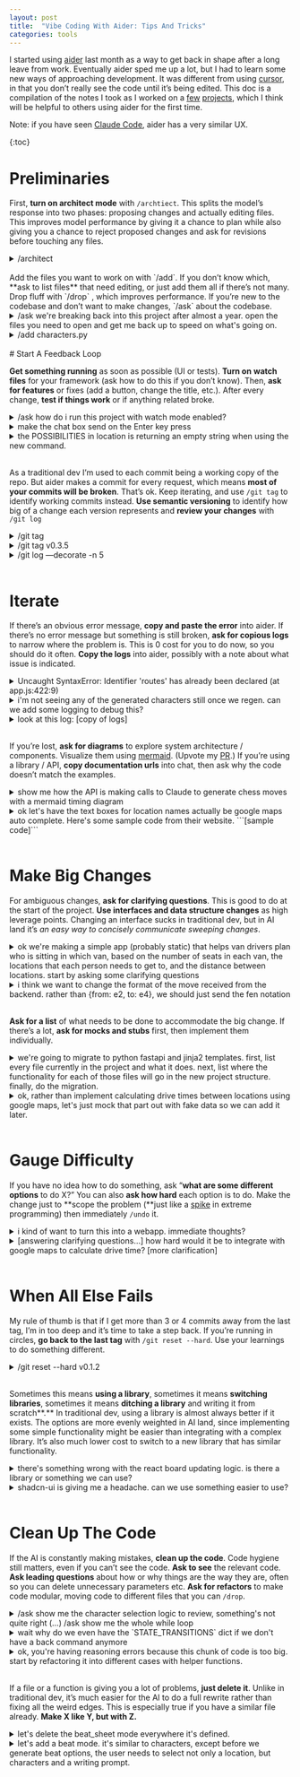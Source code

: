 ```yaml
---
layout: post
title:  "Vibe Coding With Aider: Tips And Tricks"
categories: tools
---
```


I started using [aider](https://github.com/Aider-AI/aider) last month as a way to get back in shape after a long leave from work. Eventually aider sped me up a lot, but I had to learn some new ways of approaching development. It was different from using [cursor](https://www.cursor.com/en), in that you don’t really see the code until it’s being edited. This doc is a compilation of the notes I took as I worked on a [few](https://github.com/mitchellgordon95/RizzChess) [projects](https://mitchgordon.me/vans/index.html), which I think will be helpful to others using aider for the first time.

Note: if you have seen [Claude Code](https://github.com/anthropics/claude-code), aider has a very similar UX.

{:toc}

# Preliminaries

First, **turn on architect mode** with `/archtiect`. This splits the model’s response into two phases: proposing changes and actually editing files. This improves model performance by giving it a chance to plan while also giving you a chance to reject proposed changes and ask for revisions before touching any files.

<details>
<summary>/architect</summary>
    <pre><code class="language-markdown">
{% raw %}
    > Aider v0.71.2.dev+less  
    > Main model: claude-3-5-sonnet-20241022 with architect edit format, infinite output  
    > Editor model: claude-3-5-sonnet-20241022 with editor-diff edit format  
    > Weak model: claude-3-5-haiku-20241022  
    > Git repo: .git with 13 files  
    > Repo-map: using 4096 tokens, auto refresh  
    > Added beat_sheet.py to the chat.  
    > Added chapters.py to the chat.  
    > Added characters.py to the chat.  
    > Added lm.py to the chat.  
    > Added location.py to the chat.  
    > Added main.py to the chat.  
    > Added pick.py to the chat.  
    > Added write.py to the chat.  
    ```
{% endraw %}
</code></pre>
</details>
<br>
Add the files you want to work on with `/add`. If you don’t know which, **ask to list files** that need editing, or just add them all if there’s not many. Drop fluff with `/drop` , which improves performance. If you’re new to the codebase and don’t want to make changes, `/ask` about the codebase.

<details>
<summary>/ask we're breaking back into this project after almost a year. open the files you need to open and get me back up to speed on what's going on.</summary>
    <pre><code class="language-markdown">
    From the file summaries, this appears to be a writing assistance tool, likely for romance novels. Let me break down what I can see:
    
    1. The core structure seems to be built around an `AppState` class in `main.py` that manages different states like:
       - MAIN_MENU
       - BEATS (for beat sheets/story structure)
       - CHAPTER
       - CHAPTER_SKETCH
       and others
    
    2. The project has several main components:
       - Beat sheets (story structure) management (`beat_sheet.py`)
       - Chapter and section handling (`chapters.py`)
       - Character management (`characters.py`)
       - Location management (`location.py`)
       - Language model integration (`lm.py`) - seems to use GPT-4 for assistance
       - Writing interface (`write.py`)
    
    3. It appears to be an interactive tool that helps authors:
       - Plan their story structure
       - Manage chapters and sections
       - Work with characters
       - Handle locations
       - Get AI assistance for various aspects of writing
    
    To give you a more detailed analysis of how it all works together, I'd need to see the full contents of at least:
    1. `main.py` - to understand the state management and overall flow
    2. One of the handler files (like `chapters.py` or `beat_sheet.py`) - to see how the interaction works
    
    Would you like me to look at any of those in detail?
    
</code></pre>
</details>

<details>
<summary>/add characters.py</summary>
    <pre><code class="language-markdown">
    > Added characters.py to the chat  
    </code></pre>
    </details>
<br>
# Start A Feedback Loop

**Get something running** as soon as possible (UI or tests). **Turn on** **watch files** for your framework (ask how to do this if you don’t know). Then, **ask for features** or fixes (add a button, change the title, etc.). After every change, **test if things work** or if anything related broke.

<details>
<summary>/ask how do i run this project with watch mode enabled?</summary>
    <pre><code class="language-markdown">
    
    Looking at the file structure, this appears to be a full-stack JavaScript/Node.js project with a React client. To run it in watch mode, you'll likely need to:
    
     1 Start the client (React app) in watch mode:
    
     cd client
     npm start
    
     2 Start the server in watch mode (in a separate terminal):
    
     # From the root directory
     npm run dev
    
    However, to give you the exact commands, I'd need to see the contents of:
    
     • root package.json
     • client/package.json
    
    Could you please add them to the chat?
    
    Tokens: 2.4k sent, 130 received. Cost: $0.0091 message, $0.0091 session.
    
    client/package.json
    Add file to the chat? (Y)es/(N)o/(A)ll/(S)kip all/(D)on't ask again [Yes]: Yes
    
    package.json
    Add file to the chat? (Y)es/(N)o/(A)ll/(S)kip all/(D)on't ask again [Yes]:
    Thanks! Looking at the package.json files you shared, you can run the project in watch mode using:
    
     npm run dev
    
    This command (defined in the root package.json) will use concurrently to run both:
    
     • The server with nodemon (npm run server)
     • The client with React's dev server (npm run client)
    
    This will:
    
     • Start the backend server on port 3001 (since the client's proxy is set to http://localhost:3001)
     • Start the React development server (typically on port 3000)
     • Watch for changes in both client and server code
     • Auto-reload when changes are detected
    
    Make sure to first install dependencies in both directories:
    
     npm install        # in root directory
     cd client
     npm install        # in client directory
    
    Then you can run npm run dev from the root directory to start everything in watch mode.
    
    Tokens: 3.2k sent, 192 received. Cost: $0.01 message, $0.02 session.
    
</code></pre>
</details>

<details>
<summary>make the chat box send on the Enter key press</summary>
    <pre><code class="language-markdown">
    To make the chat box send on the Enter key press, we need to modify the `ChessGame.jsx` file. Here's the change:
    
    client/src/ChessGame.jsx
    ```javascript
    <<<<<<< SEARCH
                <HStack>
                  <Input
                    value={currentMessage}
                    onChange={(e) => setCurrentMessage(e.target.value)}
                    placeholder="Type a command (e.g., @PawnE2, move forward)"
                  />
                  <Button onClick={handleSendMessage}>Send</Button>
                </HStack>
    =======
                <HStack>
                  <Input
                    value={currentMessage}
                    onChange={(e) => setCurrentMessage(e.target.value)}
                    onKeyPress={(e) => {
                      if (e.key === 'Enter') {
                        handleSendMessage();
                      }
                    }}
                    placeholder="Type a command (e.g., @PawnE2, move forward)"
                  />
                  <Button onClick={handleSendMessage}>Send</Button>
                </HStack>
    >>>>>>> REPLACE
    ```
    
    This change adds an `onKeyPress` event handler to the `Input` component. When the 'Enter' key is pressed, it will trigger the `handleSendMessage` function, just like clicking the "Send" button does.
    
    Now users can send messages by either clicking the "Send" button or pressing the Enter key while the input field is focused.
    
    > Tokens: 8.6k sent, 273 received. Cost: $0.03 message, $0.34 session.  
    > Applied edit to client/src/ChessGame.jsx  
    > Commit 166acdf feat: add Enter key press to send chat message  
    > You can use /undo to undo and discard each aider commit.  
    
</code></pre>
</details>

<details>
<summary>the POSSIBILITIES in location is returning an empty string when using the new command.</summary>
    <pre><code class="language-markdown">
    Let's debug the location command handling. The issue is likely in the `LocationCommandHandler.handle_command` method where we're generating and displaying possibilities. Let's fix it:
    
    ```python
    # In command_handlers.py
    
    class LocationCommandHandler(StateCommandHandler):
        async def handle_command(self, command: str, state) -> bool:
            if command == 'rewrite':
                # Add error handling and logging
                print("Generating location possibilities...")
                places = await lm.single_prompt(
                    f'What are some romance locations that might occur in a romance novel set in {state.location.general}, {state.location.specific}?', 
                    postprocess=lm.markdown_to_list
                )
                
                if not places:
                    print("Error: No locations generated")
                    return False
                    
                print('\nPOSSIBILITIES:')
                print("\n\n".join([f'{idx+1}. {place}' for idx, place in enumerate(places)]))
    
                subc = input('(pick) > ')
                if subc == 'rand':
                    state.location.place = random.choice(places)
                else:
                    try:
                        state.location.place = places[int(subc) - 1]
                    except (ValueError, IndexError):
                        print("Invalid selection")
                        return False
                state.location.other_places = []
                return True
    
            elif command == 'new':
                state.location.general = random.choice(list(locations.keys()))
                state.location.specific = random.choice(locations[state.location.general])
                print(f"\nSelected: {state.location.general} - {state.location.specific}")
                return await self.handle_command('rewrite', state)  # Call rewrite directly instead of recursively calling handle_location_command
                
            elif command in ('others', 'other'):
                state.state = "OTHER_PLACES"
                return True
                
            return False
    ```
    
    The key changes are:
    1. Added error handling for empty responses
    2. Fixed the 'new' command to properly chain to 'rewrite'
    3. Added more logging/feedback
    4. Made sure we're using the correct state attributes
    
    Let me know if you're still seeing issues with the location possibilities generation.
    
    > Tokens: 19k sent, 439 received. Cost: $0.06 message, $2.40 session.  
    > Edit the files? (Y)es/(N)o [Yes]: y  
    
    Here's the proper SEARCH/REPLACE block for the changes:
    
    command_handlers.py
    ```python
    <<<<<<< SEARCH
        async def handle_command(self, command: str, state) -> bool:
            if command == 'rewrite':
                places = await lm.single_prompt(f'What are some romance locations that might occur in a romance novel set in {state.location.general}, {state.location.specific}?', postprocess=lm.markdown_to_list)
                print('POSSIBILITIES:')
                print("\n\n".join([f'{idx+1}. {place}' for idx, place in enumerate(places)]))
    
                subc = input('(pick) > ')
                if subc == 'rand':
                    state.location.place = random.choice(places)
                else:
                    state.location.place = places[int(subc) - 1]
                state.location.other_places = []
                return True
            elif command == 'new':
                state.location.general = random.choice(list(locations.keys()))
                state.location.specific = random.choice(locations[state.location.general])
                print(state.location.general)
                print(state.location.specific)
                await self.handle_command('rewrite', state)
                return True
            elif command in ('others', 'other'):
                state.state = "OTHER_PLACES"
                return True
    =======
        async def handle_command(self, command: str, state) -> bool:
            if command == 'rewrite':
                # Add error handling and logging
                print("Generating location possibilities...")
                places = await lm.single_prompt(
                    f'What are some romance locations that might occur in a romance novel set in {state.location.general}, {state.location.specific}?', 
                    postprocess=lm.markdown_to_list
                )
                
                if not places:
                    print("Error: No locations generated")
                    return False
                    
                print('\nPOSSIBILITIES:')
                print("\n\n".join([f'{idx+1}. {place}' for idx, place in enumerate(places)]))
    
                subc = input('(pick) > ')
                if subc == 'rand':
                    state.location.place = random.choice(places)
                else:
                    try:
                        state.location.place = places[int(subc) - 1]
                    except (ValueError, IndexError):
                        print("Invalid selection")
                        return False
                state.location.other_places = []
                return True
    
            elif command == 'new':
                state.location.general = random.choice(list(locations.keys()))
                state.location.specific = random.choice(locations[state.location.general])
                print(f"\nSelected: {state.location.general} - {state.location.specific}")
                return await self.handle_command('rewrite', state)
                
            elif command in ('others', 'other'):
                state.state = "OTHER_PLACES"
                return True
    >>>>>>> REPLACE
    ```
    > Tokens: 15k sent, 571 received. Cost: $0.05 message, $2.50 session.  
    > Applied edit to command_handlers.py  
    > Commit 0e432dd refactor: Improve error handling and logging in location command handler  
    > You can use /undo to undo and discard each aider commit.  
    
</code></pre>
</details>
<br>

As a traditional dev I’m used to each commit being a working copy of the repo. But aider makes a commit for every request, which means **most of your commits will be broken**. That’s ok. Keep iterating, and use `/git tag` to identify working commits instead. **Use semantic versioning** to identify how big of a change each version represents and **review your changes** with `/git log`

<details>
<summary>/git tag</summary>
    <pre><code class="language-markdown">
    v0.1
    v0.1.1
    v0.2
    v0.2.1
    v0.3
    v0.3.1
    v0.3.2
    v0.3.3
    v0.3.4
    
</code></pre>
</details>

<details>
<summary>/git tag v0.3.5</summary>
    <pre><code class="language-markdown">
</code></pre>
</details>

<details>
<summary>/git log —decorate -n 5</summary>
    <pre><code class="language-markdown">
    commit 5f08ffd9a0e6088ef20dd516c01fedd7129dd908 (HEAD -> main)
    Author: Mitchell Gordon (aider) <mitchell.gordon95@gmail.com>
    Date:   Tue Jan 21 17:50:26 2025 -0500
    
        refactor: Remove duplicate routes declaration and improve debug logging
    
    commit c79ff0c7e5fa9fc21b1bcc8e5029ae86d255e50f
    Author: Mitchell Gordon (aider) <mitchell.gordon95@gmail.com>
    Date:   Tue Jan 21 17:49:50 2025 -0500
    
        refactor: Enhance route calculation with state reset and debug logging
    
    commit d5c0925289ad30ae537c2535ead64bef350d57cf
    Author: Mitchell Gordon (aider) <mitchell.gordon95@gmail.com>
    Date:   Tue Jan 21 17:47:12 2025 -0500
    
        refactor: Reset van assignments and trip status during route initialization
    
    commit 9dd130c685bb4f00494b4fdcec37a3f27c5557b8 (tag: v1.2.0)
    Author: Mitchell Gordon (aider) <mitchell.gordon95@gmail.com>
    Date:   Tue Jan 21 17:38:00 2025 -0500
    
        feat: Enhance depot and location input selection validation
    
    commit 8e05d5285e58785e2a586bfcee1af232e96c198a
    Author: Mitchell Gordon (aider) <mitchell.gordon95@gmail.com>
    Date:   Tue Jan 21 17:34:27 2025 -0500
    
        feat: Add Clear Data button with localStorage reset functionality
    
</code></pre>
</details>
<br>

# Iterate

If there’s an obvious error message, **copy and paste the error** into aider. If there’s no error message but something is still broken, **ask for copious logs** to narrow where the problem is. This is 0 cost for you to do now, so you should do it often. **Copy the logs** into aider, possibly with a note about what issue is indicated.

<details>
<summary>Uncaught SyntaxError: Identifier 'routes' has already been declared (at app.js:422:9)</summary>
    <pre><code class="language-markdown">
    Ah, I see the issue. We have two declarations of `routes` in the `calculateRoutes` function. Let's fix that by removing the second declaration. Here's the fix for `app.js`:
    
    ```javascript
    // Remove this duplicate declaration (around line 422):
    let routes = processedLocations.map(location => ({
        locations: [location],
        totalPassengers: location.passengerCount,
        vanAssigned: false,
        assignedVan: null,
        isSecondTrip: false
    }));
    
    // And keep only the first declaration with the debug logging:
    console.log('\n--- Creating Initial Routes ---');
    let routes = processedLocations.map(location => {
        const route = {
            locations: [location],
            totalPassengers: location.passengerCount,
            vanAssigned: false,
            assignedVan: null,
            isSecondTrip: false
        };
        console.log(`Created initial route:`, route);
        return route;
    });
    ```
    
    This will:
    1. Remove the duplicate declaration of `routes`
    2. Keep the version with the debug logging
    3. Fix the syntax error
    
    The rest of the function can remain the same.
    
    > Tokens: 12k sent, 233 received. Cost: $0.04 message, $0.90 session.  
    > Edit the files? (Y)es/(N)o [Yes]: y  
    
    I'll help create the SEARCH/REPLACE block to fix the duplicate routes declaration in app.js:
    
    app.js
    ```python
    <<<<<<< SEARCH
        console.log('\n--- Initializing Routes ---');
        let routes = processedLocations.map(location => ({
            locations: [location],
            totalPassengers: location.passengerCount,
            vanAssigned: false,
            assignedVan: null,
            isSecondTrip: false
        }));
        console.log('Initial routes:', routes);
    
        console.log('\n--- Merging Routes Based on Savings ---');
    =======
        console.log('\n--- Creating Initial Routes ---');
        let routes = processedLocations.map(location => {
            const route = {
                locations: [location],
                totalPassengers: location.passengerCount,
                vanAssigned: false,
                assignedVan: null,
                isSecondTrip: false
            };
            console.log(`Created initial route:`, route);
            return route;
        });
    
        console.log('\n--- Merging Routes Based on Savings ---');
    >>>>>>> REPLACE
    ```
    
    This change:
    1. Removes the duplicate routes declaration
    2. Keeps only one initialization with better debug logging
    3. Maintains the same data structure for routes
    4. Updates the console log message to be more descriptive
    
    > Tokens: 8.0k sent, 253 received. Cost: $0.03 message, $0.93 session.  
    > Applied edit to app.js  
    > Commit 5f08ffd refactor: Remove duplicate routes declaration and improve debug logging  
    > You can use /undo to undo and discard each aider commit.  
    
</code></pre>
</details>

<details>
<summary>i'm not seeing any of the generated characters still once we regen. can we add some logging to debug this?</summary>
    <pre><code class="language-markdown">
    
    Yes, let's add debug logging in key places to trace the flow and see what's happening with the character generation and parsing. Here are the changes needed:
    
    In `characters.py`, modify the `handle_character_command` function:
    
    ```python
    async def handle_character_command(command, app_state):
        if command in ('b', 'back'):
            app_state.state = "MAIN_MENU"
            return True
        else:
            messages = [
                {"role": "user", "content": characters_prompt.format(
                    location=app_state.location)}
            ]
            logging.info("Generating characters with location: %s", app_state.location)
            result = await handle_pick_command(command, messages, app_state.characters.characters, app_state.characters.characters_choices)
            logging.info("After handle_pick_command, characters are: %s", app_state.characters.characters)
            logging.info("After handle_pick_command, choices are: %s", app_state.characters.characters_choices)
            return result
    ```
    
    And in `lm.py`, add logging to `markdown_to_list`:
    
    ```python
    def markdown_to_list(markdown_text):
        logging.info("Converting markdown to list. Input text:\n%s", markdown_text)
        
        # Split the text into lines
        lines = markdown_text.split('\n')
        
        # Initialize an empty list to store the list items
        list_items = []
        current_item = ''
    
        # Regular expression to match various list markers
        list_marker_pattern = r'^(?:\d+\.|[-•*]|\u2022)\s+'
    
        # Iterate through each line
        for line in lines:
            # Check if the line starts with any list marker
            if re.match(list_marker_pattern, line):
                logging.info("Found list marker in line: %s", line)
                # If there's a current item being built, add it to the list
                if current_item:
                    list_items.append(current_item.strip())
                    current_item = ''
                # Start a new list item
                current_item = line
            else:
                # If the line is a continuation of the current item, append it with a newline
                if current_item:
                    current_item += '\n' + line
    
        # Add the last item to the list
        if current_item:
            list_items.append(current_item.strip())
    
        # Extract just the text of each list item, excluding the markers
        result = [re.sub(list_marker_pattern, '', item) for item in list_items]
        logging.info("Converted to list items: %s", result)
        return result
    ```
    
    These changes will help us see:
    1. What location is being used for generation
    2. The raw text being processed by markdown_to_list
    3. Which lines are being recognized as list items
    4. The final parsed list
    5. The state of characters and choices after processing
    
    To see the debug output, use the "debug" command in the application to enable debug logging.
    
    > Tokens: 4.3k sent, 610 received. Cost: $0.02 message, $0.07 session.  
    > Edit the files? (Y)es/(N)o [Yes]: y  
    
    I'll help add the debug logging using proper SEARCH/REPLACE blocks. First, we need to add the logging import to characters.py:
    
    characters.py
    ```python
    <<<<<<< SEARCH
    import random
    from dataclasses import dataclass, field
    
    import lm
    =======
    import random
    import logging
    from dataclasses import dataclass, field
    
    import lm
    >>>>>>> REPLACE
    ```
    
    Now modify the handle_character_command function:
    
    characters.py
    ```python
    <<<<<<< SEARCH
    async def handle_character_command(command, app_state):
        if command in ('b', 'back'):
            app_state.state = "MAIN_MENU"
            return True
        else:
            messages = [
                {"role": "user", "content": characters_prompt.format(
                    location=app_state.location)}
            ]
            return await handle_pick_command(command, messages, app_state.characters.characters, app_state.characters.characters_choices)
    =======
    async def handle_character_command(command, app_state):
        if command in ('b', 'back'):
            app_state.state = "MAIN_MENU"
            return True
        else:
            messages = [
                {"role": "user", "content": characters_prompt.format(
                    location=app_state.location)}
            ]
            logging.info("Generating characters with location: %s", app_state.location)
            result = await handle_pick_command(command, messages, app_state.characters.characters, app_state.characters.characters_choices)
            logging.info("After handle_pick_command, characters are: %s", app_state.characters.characters)
            logging.info("After handle_pick_command, choices are: %s", app_state.characters.characters_choices)
            return result
    >>>>>>> REPLACE
    ```
    
    And modify the markdown_to_list function:
    
    lm.py
    ```python
    <<<<<<< SEARCH
    def markdown_to_list(markdown_text):
        # Split the text into lines
        lines = markdown_text.split('\n')
    
        # Initialize an empty list to store the list items
        list_items = []
        current_item = ''
    
        # Regular expression to match various list markers
        list_marker_pattern = r'^(?:\d+\.|[-•*]|\u2022)\s+'
    
        # Iterate through each line
        for line in lines:
            # Check if the line starts with any list marker
            if re.match(list_marker_pattern, line):
                # If there's a current item being built, add it to the list
                if current_item:
                    list_items.append(current_item.strip())
                    current_item = ''
                # Start a new list item
                current_item = line
            else:
                # If the line is a continuation of the current item, append it with a newline
                if current_item:
                    current_item += '\n' + line
    
        # Add the last item to the list
        if current_item:
            list_items.append(current_item.strip())
    
        # Extract just the text of each list item, excluding the markers
        return [re.sub(list_marker_pattern, '', item) for item in list_items]
    =======
    def markdown_to_list(markdown_text):
        logging.info("Converting markdown to list. Input text:\n%s", markdown_text)
        
        # Split the text into lines
        lines = markdown_text.split('\n')
        
        # Initialize an empty list to store the list items
        list_items = []
        current_item = ''
    
        # Regular expression to match various list markers
        list_marker_pattern = r'^(?:\d+\.|[-•*]|\u2022)\s+'
    
        # Iterate through each line
        for line in lines:
            # Check if the line starts with any list marker
            if re.match(list_marker_pattern, line):
                logging.info("Found list marker in line: %s", line)
                # If there's a current item being built, add it to the list
                if current_item:
                    list_items.append(current_item.strip())
                    current_item = ''
                # Start a new list item
                current_item = line
            else:
                # If the line is a continuation of the current item, append it with a newline
                if current_item:
                    current_item += '\n' + line
    
        # Add the last item to the list
        if current_item:
            list_items.append(current_item.strip())
    
        # Extract just the text of each list item, excluding the markers
        result = [re.sub(list_marker_pattern, '', item) for item in list_items]
        logging.info("Converted to list items: %s", result)
        return result
    >>>>>>> REPLACE
    ```
    
    > Tokens: 3.8k sent, 926 received. Cost: $0.03 message, $0.09 session.  
    > Applied edit to lm.py  
    > Applied edit to characters.py  
    > Commit 36c5dd3 feat: Add debug logging for character generation and markdown parsing  
    > You can use /undo to undo and discard each aider commit.  
    
</code></pre>
</details>

<details>
<summary>look at this log: [copy of logs]</summary>
    <pre><code class="language-markdown">
    It appears that the move validation is failing because the chess.js library is case-sensitive for the square notations, but the move received from Claude is in uppercase. Let's modify the server.js file to convert the move to lowercase before validating it. Here's the change we need to make:
    
    server.js
    ```javascript
    <<<<<<< SEARCH
          const chessMove = chess.move({
            from: move.slice(0, 2),
            to: move.slice(2, 4),
            promotion: 'q' // Always promote to queen for simplicity
          });
    =======
          const chessMove = chess.move({
            from: move.slice(0, 2).toLowerCase(),
            to: move.slice(2, 4).toLowerCase(),
            promotion: 'q' // Always promote to queen for simplicity
          });
    >>>>>>> REPLACE
    ```
    
    This change ensures that the 'from' and 'to' squares are always in lowercase, which is what chess.js expects.
    
    Additionally, let's add some more logging to help diagnose any future issues:
    
    server.js
    ```javascript
    <<<<<<< SEARCH
        console.log('Processed result:', result);
    
        console.log('Sending response to client:', result);
        return res.json(result);
      } catch (error) {
        console.error('Error:', error);
        res.status(500).json({ error: 'An error occurred while processing your request.' });
      }
    =======
        console.log('Processed result:', result);
    
        console.log('Sending response to client:', result);
        return res.json(result);
      } catch (error) {
        console.error('Error:', error);
        console.error('Current FEN:', chess.fen());
        console.error('Attempted move:', move);
        res.status(500).json({ error: 'An error occurred while processing your request.' });
      }
    >>>>>>> REPLACE
    ```
    
    These changes will provide more context if an error occurs in the future.
    
    After making these changes, you should restart your server. You can do this with the following command:
    
    ```bash
    npm run start
    ```
    
    This will restart your server with the new changes. After restarting, try the chat command again and check if the move is now being correctly processed.
    
    > Tokens: 6.9k sent, 444 received. Cost: $0.03 message, $0.28 session.  
    > Applied edit to server.js  
    > Commit 813588e fix: Convert move coordinates to lowercase before validating  
    > npm run start  
    > Run shell command? (Y)es/(N)o/(D)on't ask again [Yes]: n  
    > You can use /undo to undo and discard each aider commit.  
    
</code></pre>
</details>
<br>

If you’re lost, **ask for diagrams** to explore system architecture / components. Visualize them using [mermaid](http://mermaid.live). (Upvote my [PR](https://github.com/Aider-AI/aider/pull/2458).) If you’re using a library / API, **copy documentation urls** into chat, then ask why the code doesn’t match the examples.

<details>
<summary>show me how the API is making calls to Claude to generate chess moves with a mermaid timing diagram</summary>
    (image generated after copying output into <a href="http://mermaid.live">http://mermaid.live</a>)
    
<img src="{{'/assets/chess_timing.png' | relative_url }}">

</details>
    

<details>
<summary>ok let's have the text boxes for location names actually be google maps auto complete. Here's some sample code from their website. ```[sample code]```</summary>
    <pre><code class="language-markdown">
    Ok, let's add Google Places Autocomplete to our location inputs. We'll need to:
    
    1. First, update the Google Maps script tag in index.html to include the places library:
    ```html
    &lt;script src="https://maps.googleapis.com/maps/api/js?key=YOUR_API_KEY&libraries=places"></script>
    ```
    
    2. Modify the location input in renderLocations() in app.js:
    ```javascript
    function renderLocations() {
        const locationList = document.getElementById('location-list');
        locationList.innerHTML = locations.map(location => `
            &lt;div class="location-item">
                &lt;input type="text" 
                       class="location-input"
                       placeholder="Enter address" 
                       value="${location.name}"
                       data-location-id="${location.id}">
                &lt;input type="number" 
                       min="1" 
                       value="${location.passengerCount}"
                       onchange="updatePassengerCount('${location.id}', this.value)">
                &lt;button onclick="deleteLocation('${location.id}')">Delete</button>
            &lt;/div>
        `).join('');
    
        // Initialize autocomplete for each location input
        document.querySelectorAll('.location-input').forEach(input => {
            const autocomplete = new google.maps.places.Autocomplete(input, {
                fields: ['formatted_address', 'geometry'],
                types: ['address']
            });
    
            autocomplete.addListener('place_changed', () => {
                const place = autocomplete.getPlace();
                if (place.formatted_address) {
                    const locationId = input.dataset.locationId;
                    updateLocationName(locationId, place.formatted_address);
                }
            });
        });
    }
    ```
    
    3. Update the updateLocationName function to handle the full address:
    ```javascript
    function updateLocationName(id, name) {
        const location = locations.find(l => l.id === id);
        if (location) {
            location.name = name;
            // Optionally store the formatted address for display
            location.formattedAddress = name;
        }
    }
    ```
    
    4. Add some CSS to style the autocomplete dropdown:
    ```css
    .location-input {
        width: 300px;  /* or whatever width works for your layout */
    }
    
    /* Style the Google Places Autocomplete dropdown */
    .pac-container {
        z-index: 1051;
        width: 300px;
        background-color: #fff;
        border: 1px solid #ccc;
        border-radius: 4px;
        box-shadow: 0 2px 6px rgba(0,0,0,0.3);
    }
    
    .pac-item {
        padding: 8px;
        cursor: pointer;
    }
    
    .pac-item:hover {
        background-color: #f5f5f5;
    }
    ```
    
    This will:
    1. Add autocomplete to each location input
    2. Use Google's Places service to suggest addresses
    3. Store the full formatted address when selected
    4. Style the autocomplete dropdown to match your UI
    
    The autocomplete will:
    - Show suggestions as the user types
    - Allow selection of exact addresses
    - Store the formatted address string
    - Work with the existing Google Maps distance matrix calculations
    
    Would you like me to:
    1. Add location validation
    2. Store latitude/longitude coordinates
    3. Add a map preview
    4. Something else?
    
    > Tokens: 11k sent, 660 received. Cost: $0.04 message, $0.40 session.  
    > Edit the files? (Y)es/(N)o [Yes]: y  
    
    I'll provide the SEARCH/REPLACE blocks for the changes we discussed:
    
    index.html
    ```python
    <<<<<<< SEARCH
        &lt;script src="https://maps.googleapis.com/maps/api/js?key=YOUR_API_KEY"></script>
    =======
        &lt;script src="https://maps.googleapis.com/maps/api/js?key=YOUR_API_KEY&libraries=places"></script>
    >>>>>>> REPLACE
    ```
    
    app.js
    ```python
    <<<<<<< SEARCH
    function renderLocations() {
        const locationList = document.getElementById('location-list');
        locationList.innerHTML = locations.map(location => `
            &lt;div class="location-item">
                &lt;input type="text" 
                       placeholder="Location name" 
                       value="${location.name}"
                       onchange="updateLocationName('${location.id}', this.value)">
                &lt;input type="number" 
                       min="1" 
                       value="${location.passengerCount}"
                       onchange="updatePassengerCount('${location.id}', this.value)">
                &lt;button onclick="deleteLocation('${location.id}')">Delete</button>
            <lt;/div>
        `).join('');
    }
    =======
    function renderLocations() {
        const locationList = document.getElementById('location-list');
        locationList.innerHTML = locations.map(location => `
            <lt;div class="location-item">
                <lt;input type="text" 
                       class="location-input"
                       placeholder="Enter address" 
                       value="${location.name}"
                       data-location-id="${location.id}">
                <lt;input type="number" 
                       min="1" 
                       value="${location.passengerCount}"
                       onchange="updatePassengerCount('${location.id}', this.value)">
                <lt;button onclick="deleteLocation('${location.id}')">Delete</button>
            <lt;/div>
        `).join('');
    
        // Initialize autocomplete for each location input
        document.querySelectorAll('.location-input').forEach(input => {
            const autocomplete = new google.maps.places.Autocomplete(input, {
                fields: ['formatted_address', 'geometry'],
                types: ['address']
            });
    
            autocomplete.addListener('place_changed', () => {
                const place = autocomplete.getPlace();
                if (place.formatted_address) {
                    const locationId = input.dataset.locationId;
                    updateLocationName(locationId, place.formatted_address);
                }
            });
        });
    }
    >>>>>>> REPLACE
    ```
    
    app.js
    ```python
    <<<<<<< SEARCH
    function updateLocationName(id, name) {
        const location = locations.find(l => l.id === id);
        if (location) location.name = name;
    }
    =======
    function updateLocationName(id, name) {
        const location = locations.find(l => l.id === id);
        if (location) {
            location.name = name;
            // Optionally store the formatted address for display
            location.formattedAddress = name;
        }
    }
    >>>>>>> REPLACE
    ```
    
    styles.css
    ```python
    <<<<<<< SEARCH
    input, select {
        margin: 0 5px;
        padding: 3px;
    }
    =======
    input, select {
        margin: 0 5px;
        padding: 3px;
    }
    
    .location-input {
        width: 300px;
    }
    
    /* Style the Google Places Autocomplete dropdown */
    .pac-container {
        z-index: 1051;
        width: 300px;
        background-color: #fff;
        border: 1px solid #ccc;
        border-radius: 4px;
        box-shadow: 0 2px 6px rgba(0,0,0,0.3);
    }
    
    .pac-item {
        padding: 8px;
        cursor: pointer;
    }
    
    .pac-item:hover {
        background-color: #f5f5f5;
    }
    >>>>>>> REPLACE
    ```
    
    > Tokens: 4.5k sent, 742 received. Cost: $0.02 message, $0.42 session.  
    > Applied edit to app.js  
    > Applied edit to index.html  
    > Applied edit to styles.css  
    > Commit 7150ee4 feat: Add Google Places Autocomplete to location inputs  
    > You can use /undo to undo and discard each aider commit.
    
</code></pre>
</details>
<br>

# Make Big Changes

For ambiguous changes, **ask for clarifying questions**. This is good to do at the start of the project. **Use interfaces and data structure changes** as high leverage points. Changing an interface sucks in traditional dev, but in AI land it’s *an easy way to concisely communicate sweeping changes*.

<details>
<summary>ok we're making a simple app (probably static) that helps van drivers plan who is sitting in which van, based on the number of seats in each van, the locations that each person needs to get to, and the distance between locations. start by asking some clarifying questions</summary>
    <pre><code class="language-markdown">
    I'll ask some key questions to help design this van planning system:
    
    1. About the vans:
    - Do all vans have the same number of seats or do they vary?
    - Are there any special seating requirements (e.g. wheelchair spaces)?
    - How many vans are typically being planned for at once?
    
    2. About the passengers:
    - Do passengers have preferred pickup/dropoff times?
    - Are there any passengers that need to be grouped together (like families)?
    - Do any passengers have priority over others?
    
    3. About the locations:
    - Are these fixed locations or can they be any address?
    - Will you need to integrate with a mapping service to calculate distances?
    - Are there multiple stops per route or just pickup and final destination?
    
    4. About the usage:
    - Who will be using this tool (dispatchers, drivers, passengers)?
    - Does it need to handle real-time updates?
    - Should it save/export the plans?
    - Does it need to optimize for anything specific (shortest total distance, fewest vans used, etc.)?
    
    5. Technical constraints:
    - Does this need to be a web app, desktop app, or mobile app?
    - Are there any specific technologies you'd like to use?
    - Does it need to integrate with any existing systems?
    
    This will help me suggest an appropriate architecture and approach for the solution.
    
    > Tokens: 187 sent, 269 received. Cost: $0.0046 message, $0.0046 session.  
    > Edit the files? (Y)es/(N)o [Yes]: n  
    
</code></pre>
</details>

<details>
<summary>i think we want to change the format of the move received from the backend. rather than {from: e2, to: e4}, we should just send the fen notation</summary>
    <pre><code class="language-markdown">
    To address this issue, we need to modify both the server-side and client-side code. Let's start with the server-side changes:
    
    server.js
    ```javascript
    <<<<<<< SEARCH
          try {
            const currentPosition = new Chess(board);
            const moveResult = currentPosition.move(move);
            
            if (moveResult) {
              result = { 
                message: explanation, 
                move: move.toLowerCase()
              };
            } else {
              throw new Error("Invalid move");
            }
          } catch (error) {
            console.error('Error processing move:', error);
            result = { 
              message: "The suggested move is not valid. Let's try a different approach.", 
              move: null 
            };
          }
    =======
          try {
            const currentPosition = new Chess(board);
            const moveResult = currentPosition.move(move);
            
            if (moveResult) {
              result = { 
                message: explanation, 
                fen: currentPosition.fen()
              };
            } else {
              throw new Error("Invalid move");
            }
          } catch (error) {
            console.error('Error processing move:', error);
            result = { 
              message: "The suggested move is not valid. Let's try a different approach.", 
              fen: null 
            };
          }
    >>>>>>> REPLACE
    ```
    
    Now, let's update the client-side code to handle the new response format:
    
    client/src/ChessGame.jsx
    ```javascript
    <<<<<<< SEARCH
          if (data.move) {
            console.log('Valid move received:', data.move);
            const from = data.move.slice(0, 2);
            const to = data.move.slice(2, 4);
            makeMove({ from, to });
          } else {
            console.log('No valid move in the response');
          }
    =======
          if (data.fen) {
            console.log('Valid move received, new FEN:', data.fen);
            setGame(new Chess(data.fen));
          } else {
            console.log('No valid move in the response');
          }
    >>>>>>> REPLACE
    ```
    
    We also need to update the `makeMove` function in `ChessGame.jsx`:
    
    client/src/ChessGame.jsx
    ```javascript
    <<<<<<< SEARCH
      const makeMove = useCallback((move) => {
        const gameCopy = new Chess(game.fen());
        const result = gameCopy.move(move);
        if (result) {
          setGame(gameCopy);
    
          if (isKingCaptured(gameCopy.fen())) {
            setGameOver(true);
            onOpen();
          }
        }
        return result;
      }, [game, onOpen]);
    =======
      const makeMove = useCallback((fen) => {
        const gameCopy = new Chess(fen);
        setGame(gameCopy);
    
        if (isKingCaptured(fen)) {
          setGameOver(true);
          onOpen();
        }
      }, [onOpen]);
    >>>>>>> REPLACE
    ```
    
    Finally, let's update the AI move generation part:
    
    client/src/ChessGame.jsx
    ```javascript
    <<<<<<< SEARCH
              const { message, move } = await generatePieceResponse(aiPrompt, aiPiece.type, aiPiece.square);
              addChatMessage(move ? `${aiPiece.type} at ${move.slice(0, 2)}` : `${aiPiece.type} at ${aiPiece.square}`, message);
    =======
              const { message, fen } = await generatePieceResponse(aiPrompt, aiPiece.type, aiPiece.square);
              if (fen) {
                const newGame = new Chess(fen);
                const lastMove = newGame.history().pop();
                addChatMessage(`${aiPiece.type} at ${lastMove.slice(0, 2)}`, message);
                makeMove(fen);
              } else {
                addChatMessage(`${aiPiece.type} at ${aiPiece.square}`, message);
              }
    >>>>>>> REPLACE
    ```
    
    These changes will update the application to use FEN notation for moves instead of the previous {from, to} format. The server now sends the full FEN of the board after the move, and the client updates its game state based on this FEN.
    
    > Tokens: 9.4k sent, 835 received. Cost: $0.04 message, $1.03 session.  
    > Applied edit to client/src/ChessGame.jsx  
    > Applied edit to server.js  
    > Commit c8cbb8b feat: Use FEN notation for move responses  
    > You can use /undo to undo and discard each aider commit.  
    
</code></pre>
</details>
<br>

**Ask for a list** of what needs to be done to accommodate the big change. If there’s a lot, **ask for mocks and stubs** first, then implement them individually.

<details>
<summary>we're going to migrate to python fastapi and jinja2 templates. first, list every file currently in the project and what it does. next, list where the functionality for each of those files will go in the new project structure. finally, do the migration.</summary>
    <pre><code class="language-markdown">
    Let me break this down step by step.
    
    **Current Files and Their Functions:**
    
    1. `index.html`
    - Main frontend interface
    - Contains HTML structure and Google Maps integration
    - Loads styles and JavaScript
    
    2. `styles.css`
    - All frontend styling
    - Handles layout, colors, animations, and responsive design
    
    3. `app.js`
    - Core application logic
    - Handles state management
    - Google Maps integration
    - Route calculations
    - DOM manipulation
    - Local storage management
    
    4. `build.js`
    - Build script
    - Injects Google Maps API key
    - Creates dist folder
    - Copies files to dist
    
    5. `package.json` & `package-lock.json`
    - Node.js project configuration
    - Dependencies management
    
    6. `.gitignore`
    - Git ignore rules
    
    **New FastAPI/Jinja2 Structure:**
    
    ```
    project/
    ├── app/
    │   ├── __init__.py
    │   ├── main.py              # FastAPI application
    │   ├── config.py            # Configuration management
    │   ├── routes/
    │   │   └── web.py          # Web routes
    │   ├── services/
    │   │   ├── google_maps.py  # Google Maps integration
    │   │   └── routing.py      # Route calculation logic
    │   ├── static/
    │   │   ├── css/
    │   │   │   └── styles.css  # Same CSS
    │   │   └── js/
    │   │       └── main.js     # Frontend JavaScript (reduced)
    │   └── templates/
    │       ├── base.html       # Base template
    │       └── index.html      # Main page template
    ├── requirements.txt        # Python dependencies
    └── .env                   # Environment variables
    ```
    
    **Migration Plan:**
    
    1. Backend functionality from `app.js` moves to:
    - `routes/web.py` - HTTP endpoints
    - `services/google_maps.py` - Maps integration
    - `services/routing.py` - Route calculation
    
    2. Frontend:
    - `templates/index.html` - Jinja2 template version of current index.html
    - `static/js/main.js` - Simplified JavaScript (only UI handling)
    - `static/css/styles.css` - Same CSS file
    
    3. Configuration:
    - `.env` - Environment variables (including Google Maps API key)
    - `config.py` - Configuration management
    
    Would you like me to proceed with the actual migration? We should do it step by step, starting with setting up the basic FastAPI structure and then migrating each component.
    
    > Tokens: 6.7k sent, 530 received. Cost: $0.03 message, $0.07 session.  
    > Add package-lock.json to the chat? (Y)es/(N)o/(D)on't ask again [Yes]: n  
    > Edit the files? (Y)es/(N)o [Yes]: y  
    
    Let's start by creating the basic FastAPI structure. I'll create the initial Python files and directory structure.
    
    app/__init__.py
    ```python
    <<<<<<< SEARCH
    =======
    from fastapi import FastAPI
    from fastapi.staticfiles import StaticFiles
    from fastapi.templating import Jinja2Templates
    
    app = FastAPI()
    app.mount("/static", StaticFiles(directory="app/static"), name="static")
    templates = Jinja2Templates(directory="app/templates")
    >>>>>>> REPLACE
    ```
    
    app/config.py
    ```python
    <<<<<<< SEARCH
    =======
    from pydantic_settings import BaseSettings
    
    class Settings(BaseSettings):
        google_maps_api_key: str
    
        class Config:
            env_file = ".env"
    
    settings = Settings()
    >>>>>>> REPLACE
    ```
    
    app/main.py
    ```python
    <<<<<<< SEARCH
    =======
    from fastapi import FastAPI
    from fastapi.middleware.cors import CORSMiddleware
    from app import app
    from app.routes import web
    
    app.include_router(web.router)
    
    if __name__ == "__main__":
        import uvicorn
        uvicorn.run(app, host="0.0.0.0", port=8000)
    >>>>>>> REPLACE
    ```
    
    app/routes/web.py
    ```python
    <<<<<<< SEARCH
    =======
    from fastapi import APIRouter, Request
    from app import templates
    from app.config import settings
    
    router = APIRouter()
    
    @router.get("/")
    async def index(request: Request):
        return templates.TemplateResponse(
            "index.html",
            {
                "request": request,
                "google_maps_api_key": settings.google_maps_api_key
            }
        )
    >>>>>>> REPLACE
    ```
    
    requirements.txt
    ```python
    <<<<<<< SEARCH
    =======
    fastapi==0.109.2
    uvicorn==0.27.1
    jinja2==3.1.3
    python-dotenv==1.0.1
    pydantic-settings==2.1.0
    >>>>>>> REPLACE
    ```
    
    This sets up the basic FastAPI structure. Would you like me to continue with:
    1. Moving the templates and static files
    2. Creating the Google Maps service
    3. Moving the routing logic to Python
    4. Updating the frontend JavaScript
    
    Which would you like me to tackle next?
    
    > Tokens: 8.6k sent, 450 received. Cost: $0.03 message, $0.11 session.  
    > app/__init__.py  
    > Create new file? (Y)es/(N)o [Yes]: y  
    > app/config.py  
    > Create new file? (Y)es/(N)o [Yes]: y  
    > app/main.py  
    > Create new file? (Y)es/(N)o [Yes]: y  
    > app/routes/web.py  
    > Create new file? (Y)es/(N)o [Yes]: y  
    > requirements.txt  
    > Create new file? (Y)es/(N)o [Yes]: y  
    > Applied edit to requirements.txt  
    > Applied edit to app/__init__.py  
    > Applied edit to app/config.py  
    > Applied edit to app/main.py  
    > Applied edit to app/routes/web.py  
    > Commit 479c70b feat: Set up initial FastAPI project structure with routing and configuration  
    > You can use /undo to undo and discard each aider commit.  
    
    
</code></pre>
</details>
<details>
<summary>ok, rather than implement calculating drive times between locations using google maps, let's just mock that part out with fake data so we can add it later.</summary>
    <pre><code class="language-markdown">
    Good idea! Let's add a simple mock distance/time matrix. We'll add this to app.js:
    
    ```javascript
    // Add this near the top of app.js with other data structures
    const MOCK_DRIVE_TIMES = {
        // Returns mock driving time in minutes between locations
        getDriveTime: (location1, location2) => {
            // Return a random time between 10-45 minutes
            return Math.floor(Math.random() * 35) + 10;
        }
    };
    
    // Add this function to app.js
    function getRouteTime(locationList) {
        let totalTime = 0;
        
        // Add up drive times between consecutive locations
        for (let i = 0; i < locationList.length - 1; i++) {
            totalTime += MOCK_DRIVE_TIMES.getDriveTime(locationList[i], locationList[i + 1]);
        }
        
        // Add 5 minutes loading/unloading time per location
        totalTime += locationList.length * 5;
        
        return totalTime;
    }
    ```
    
    This gives us:
    1. A mock driving time generator that returns random times between 10-45 minutes
    2. A helper function to calculate total route time including stops
    3. Later, we can replace MOCK_DRIVE_TIMES with real Google Maps API calls
    
    Would you like me to show how to use these in the route calculation logic?
    
    > Tokens: 3.7k sent, 277 received. Cost: $0.02 message, $0.12 session.  
    > Edit the files? (Y)es/(N)o [Yes]: y  
    
    I'll add those new functions to app.js using proper SEARCH/REPLACE blocks:
    
    app.js
    ```javascript
    <<<<<<< SEARCH
    let vans = [];
    let locations = [];
    =======
    let vans = [];
    let locations = [];
    
    const MOCK_DRIVE_TIMES = {
        // Returns mock driving time in minutes between locations
        getDriveTime: (location1, location2) => {
            // Return a random time between 10-45 minutes
            return Math.floor(Math.random() * 35) + 10;
        }
    };
    
    function getRouteTime(locationList) {
        let totalTime = 0;
        
        // Add up drive times between consecutive locations
        for (let i = 0; i < locationList.length - 1; i++) {
            totalTime += MOCK_DRIVE_TIMES.getDriveTime(locationList[i], locationList[i + 1]);
        }
        
        // Add 5 minutes loading/unloading time per location
        totalTime += locationList.length * 5;
        
        return totalTime;
    }
    >>>>>>> REPLACE
    ```
    
    Would you like me to show how to implement these in the route calculation logic next?
    
    > Tokens: 3.0k sent, 226 received. Cost: $0.01 message, $0.13 session.  
    > Applied edit to app.js  
    > Commit d14432e feat: Add mock drive times and route time calculation functions  
    > You can use /undo to undo and discard each aider commit.  
</code></pre>
</details>
<br>

# Gauge Difficulty

If you have no idea how to do something, ask “**what are some different options** to do X?” You can also **ask how hard** each option is to do. Make the change just to **scope the problem (**just like a [spike](https://en.wikipedia.org/wiki/Spike_(software_development)) in extreme programming) then immediately `/undo` it.

<details>
<summary>i kind of want to turn this into a webapp. immediate thoughts?</summary>
    <pre><code class="language-markdown">
    Here are my immediate thoughts for turning this into a webapp:
    
    1. Framework Choice:
    ```python
    # FastAPI would be a great choice because:
    # - Already using async/await throughout codebase
    # - Easy to convert existing functions to endpoints
    # - Built-in API documentation
    # - Good WebSocket support if needed
    from fastapi import FastAPI, WebSocket
    ```
    
    2. Initial Architecture:
    ```
    romance/
    ├── backend/
    │   ├── api/           # FastAPI routes
    │   ├── models/        # Current dataclasses become Pydantic models
    │   └── services/      # Current business logic
    ├── frontend/          # New React/Vue frontend
    └── docker/           # Containerization
    ```
    
    3. Key Changes Needed:
    
    - Convert StateManager to a proper database:
    ```python
    # Using SQLAlchemy async
    class Book(Base):
        __tablename__ = "books"
        id = Column(Integer, primary_key=True)
        location = Column(JSON)  # Store Location dataclass as JSON
        characters = Column(JSON)
        beat_sheet = Column(JSON)
    ```
    
    - Convert command handlers to API endpoints:
    ```python
    @app.post("/api/location/generate")
    async def generate_location(book_id: int):
        # Current location command handler logic
        pass
    
    @app.post("/api/location/select")
    async def select_location(book_id: int, location_index: int):
        # Current location selection logic
        pass
    ```
    
    - Add user authentication:
    ```python
    from fastapi_users import FastAPIUsers
    ```
    
    4. Frontend Considerations:
    - Each state could be a different route/page
    - Use a state management solution (Redux/Vuex)
    - Progressive loading of AI-generated content
    - Real-time updates using WebSocket for long-running generations
    
    5. Immediate Next Steps:
    1. Set up FastAPI skeleton
    2. Convert one feature (like location) to API endpoints
    3. Create basic frontend to test the API
    4. Set up database
    5. Add authentication
    6. Gradually convert other features
    
    Would you like me to elaborate on any of these aspects or show a more detailed example of one of these components?
    
    > Tokens: 13k sent, 451 received. Cost: $0.04 message, $3.88 session.  
    

</code></pre>
</details>
    
<details>
<summary>[answering clarifying questions…] how hard would it be to integrate with google maps to calculate drive time? [more clarification]</summary>
    <pre><code class="language-markdown">

    Thanks for the clarification. Here's a proposed solution:
    
    Architecture Proposal:
    1. Single-page web app using vanilla JavaScript (or simple React if preferred)
    2. Local Storage for data persistence
    3. Optional Google Maps Distance Matrix API integration (I'll explain both with and without)
    
    Core Data Structures:
    ```typescript
    interface Van {
      id: string;
      seatCount: number;
    }
    
    interface Location {
      id: string;
      name: string;
      passengerCount: number;
      coordinates?: {lat: number, lng: number}  // Optional for Maps integration
    }
    
    interface Route {
      vanId: string;
      stopOrder: string[];  // array of location IDs
      passengers: number;
    }
    ```
    
    Key Components:
    1. Data Input Section:
       - Van configuration (number of vans, seats per van)
       - Location input (name, number of passengers, optional address)
       - Simple form-based UI with ability to add/remove entries
    
    2. Route Planning:
       - Without Maps API: Manual distance input matrix between locations
       - With Maps API: Automatic calculation using Distance Matrix API
       - Algorithm to optimize van assignments based on:
         - Minimizing total drive time
         - Keeping passenger count under van capacity
         - Covering all locations
    
    3. Results Display:
       - Clear visual representation of each van's route
       - Passenger counts at each stop
       - Shareable format (copy to clipboard or simple export)
    
    Google Maps Integration (optional):
    - Would require API key (~$200/month for heavy usage, but free tier available)
    - Provides accurate drive times considering traffic
    - Adds autocomplete for addresses
    - Can show routes on map
    
    Would you like me to proceed with any particular aspect of this proposal? I can:
    1. Start with the basic data input UI
    2. Design the route optimization algorithm
    3. Set up the Google Maps integration
    4. Create the results display
    
    Let me know which direction you'd prefer to tackle first.
    
    > Tokens: 601 sent, 408 received. Cost: $0.0079 message, $0.01 session.  
    > Edit the files? (Y)es/(N)o [Yes]: n  
    
    #### /architect ok let's go ahead with the simplest MVP, starting with the data input UI.  
    
</code></pre>
</details>
<br>

# When All Else Fails

My rule of thumb is that if I get more than 3 or 4 commits away from the last tag, I’m in too deep and it’s time to take a step back. If you’re running in circles, **go back to the last tag** with `/git reset --hard`. Use your learnings to do something different.

<details>
<summary>/git reset --hard v0.1.2</summary>
    <pre><code class="language-markdown">
</code></pre>
</details>
<br>

Sometimes this means **using a library**, sometimes it means **switching libraries**, sometimes it means **ditching a library** and writing it from scratch**.** In traditional dev, using a library is almost always better if it exists. The options are more evenly weighted in AI land, since implementing some simple functionality might be easier than integrating with a complex library. It’s also much lower cost to switch to a new library that has similar functionality.

<details>
<summary>there's something wrong with the react board updating logic. is there a library or something we can use?</summary>
    <pre><code class="language-markdown">
    You're right, there seems to be an issue with the board updating logic. A popular library for handling chess logic and board state in React applications is `react-chess`. Let's integrate this library to improve the chess game functionality.
    
    First, we need to install the `react-chess` library. Here's the command to do that:
    
    ```bash
    npm install react-chess
    ```
    
    Now, let's update the `ChessGame.jsx` file to use `react-chess`:
    
    client/src/ChessGame.jsx
    ```jsx
    <<<<<<< SEARCH
    import React, { useState, useEffect, useCallback } from 'react';
    import { ChakraProvider, Box, VStack, HStack, Grid, GridItem, Text, Button, Input, useDisclosure, Modal, ModalOverlay, ModalContent, ModalHeader, ModalFooter, ModalBody, ModalCloseButton } from "@chakra-ui/react";
    import './ChessGame.css';
    
    const initialBoard = 'rnbqkbnrpppppppp................................PPPPPPPPRNBQKBNR';
    
    const ChessGame = () => {
      const [board, setBoard] = useState(initialBoard);
      const [playerTurn, setPlayerTurn] = useState(true);
      const [gameOver, setGameOver] = useState(false);
      const [chatMessages, setChatMessages] = useState([]);
      const [currentMessage, setCurrentMessage] = useState('');
      const { isOpen, onOpen, onClose } = useDisclosure();
    
      useEffect(() => {
        if (!playerTurn && !gameOver) {
          setTimeout(makeAIMove, 500);
        }
      }, [playerTurn, gameOver]);
    
      useEffect(() => {
        console.log('Board state changed:', board);
      }, [board]);
    
      const makeMove = useCallback((startRow, startCol, endRow, endCol) => {
        setBoard(prevBoard => {
          const startIndex = startRow * 8 + startCol;
          const endIndex = endRow * 8 + endCol;
          const movingPiece = prevBoard[startIndex];
          return prevBoard.substring(0, startIndex) + '.' + 
                 prevBoard.substring(startIndex + 1, endIndex) + 
                 movingPiece + 
                 prevBoard.substring(endIndex + 1);
        });
        setPlayerTurn(prevTurn => !prevTurn);
    
        // Check for game over condition (e.g., king captured)
        const endIndex = endRow * 8 + endCol;
        if (board[endIndex] && board[endIndex].toLowerCase() === 'k') {
          setGameOver(true);
          onOpen(); // Open the game over modal
        }
      }, [board, onOpen]);
    
      const makeAIMove = async () => {
        // AI move logic remains the same
        // ...
    
        setPlayerTurn(true);
      };
    
      const generateAIResponse = async (prompt) => {
        try {
          console.log('Sending request to server:', { prompt, board });
          const response = await fetch('/api/chat', {
            method: 'POST',
            headers: {
              'Content-Type': 'application/json',
            },
            body: JSON.stringify({ prompt, board }),
          });
    
          if (!response.ok) {
            throw new Error(`HTTP error! status: ${response.status}`);
          }
    
          const data = await response.json();
          console.log('Received response from server:', data);
          
          // If there's a valid move, make it
          if (data.move) {
            console.log('Valid move received:', data.move);
            const { startRow, startCol, endRow, endCol } = data.move;
            makeMove(startRow, startCol, endRow, endCol);
            console.log('Board state after makeMove:', board);
          } else {
            console.log('No valid move in the response');
          }
          
          return data;
        } catch (error) {
          console.error("Error calling backend API:", error);
          return { message: "Sorry, I encountered an error while generating a response.", move: null };
        }
      };
    
      const resetGame = () => {
        setBoard(initialBoard);
        setPlayerTurn(true);
        setGameOver(false);
        setChatMessages([]);
        onClose(); // Close the game over modal
      };
    
      const addChatMessage = (sender, message) => {
        setChatMessages(prevMessages => [...prevMessages, { sender, message }]);
      };
    
      const handleSendMessage = async () => {
        if (currentMessage.trim() !== '') {
          addChatMessage("You", currentMessage);
          
          const { message } = await generateAIResponse(currentMessage);
          addChatMessage("AI", message);
    
          setCurrentMessage('');
        }
      };
    
      return (
        <ChakraProvider>
          <Box p={4}>
            <HStack spacing={8} alignItems="flex-start">
              <VStack>
                <Text fontSize="2xl" fontWeight="bold" mb={4}>Chess Game Demo</Text>
                <Grid templateColumns="repeat(8, 1fr)" gap={1}>
                  {Array.from(board).map((piece, index) => (
                    <GridItem
                      key={index}
                      w="50px"
                      h="50px"
                      bg={(Math.floor(index / 8) + index % 8) % 2 === 0 ? "gray.200" : "gray.400"}
                      display="flex"
                      justifyContent="center"
                      alignItems="center"
                      fontSize="2xl"
                    >
                      {piece !== '.' ? piece : ''}
                    </GridItem>
                  ))}
                </Grid>
                <Text mt={4} fontSize="lg">
                  {gameOver ? "Game Over!" : (playerTurn ? "Your turn" : "AI's turn")}
                </Text>
                <Button colorScheme="blue" onClick={resetGame} mt={4}>
                  Reset Game
                </Button>
              </VStack>
              
              <VStack width="300px" bg="gray.100" p={4} borderRadius="md" alignItems="stretch">
                <Text fontSize="xl" fontWeight="bold" mb={4}>Chat</Text>
                <Box height="300px" overflowY="auto" mb={4} bg="white" p={2} borderRadius="md">
                  {chatMessages.map((msg, index) => (
                    <Text key={index} mb={2}>
                      <strong>{msg.sender}: </strong>{msg.message}
                    </Text>
                  ))}
                </Box>
                <HStack>
                  <Input
                    value={currentMessage}
                    onChange={(e) => setCurrentMessage(e.target.value)}
                    onKeyPress={(e) => {
                      if (e.key === 'Enter') {
                        handleSendMessage();
                      }
                    }}
                    placeholder="Type a command (e.g., @PawnE2, move forward)"
                  />
                  <Button onClick={handleSendMessage}>Send</Button>
                </HStack>
              </VStack>
            </HStack>
          </Box>
    
          <Modal isOpen={isOpen} onClose={onClose}>
            <ModalOverlay />
            <ModalContent>
              <ModalHeader>Game Over!</ModalHeader>
              <ModalCloseButton />
              <ModalBody>
                {playerTurn ? "AI wins!" : "You win!"}
              </ModalBody>
              <ModalFooter>
                <Button colorScheme="blue" mr={3} onClick={resetGame}>
                  Play Again
                </Button>
              </ModalFooter>
            </ModalContent>
          </Modal>
        </ChakraProvider>
      );
    };
    
    export default ChessGame;
    =======
    import React, { useState, useEffect, useCallback } from 'react';
    import { ChakraProvider, Box, VStack, HStack, Text, Button, Input, useDisclosure, Modal, ModalOverlay, ModalContent, ModalHeader, ModalFooter, ModalBody, ModalCloseButton } from "@chakra-ui/react";
    import Chess from 'react-chess'
    import './ChessGame.css';
    
    const ChessGame = () => {
      const [game, setGame] = useState(new Chess());
      const [playerTurn, setPlayerTurn] = useState(true);
      const [gameOver, setGameOver] = useState(false);
      const [chatMessages, setChatMessages] = useState([]);
      const [currentMessage, setCurrentMessage] = useState('');
      const { isOpen, onOpen, onClose } = useDisclosure();
    
      useEffect(() => {
        if (!playerTurn && !gameOver) {
          setTimeout(makeAIMove, 500);
        }
      }, [playerTurn, gameOver]);
    
      const makeMove = useCallback((from, to) => {
        const move = game.move({ from, to, promotion: 'q' });
        if (move) {
          setGame(new Chess(game.fen()));
          setPlayerTurn(prevTurn => !prevTurn);
    
          if (game.game_over()) {
            setGameOver(true);
            onOpen();
          }
        }
      }, [game, onOpen]);
    
      const makeAIMove = async () => {
        // AI move logic remains the same
        // You'll need to adapt this to work with the new game state
        setPlayerTurn(true);
      };
    
      const generateAIResponse = async (prompt) => {
        try {
          console.log('Sending request to server:', { prompt, board: game.fen() });
          const response = await fetch('/api/chat', {
            method: 'POST',
            headers: {
              'Content-Type': 'application/json',
            },
            body: JSON.stringify({ prompt, board: game.fen() }),
          });
    
          if (!response.ok) {
            throw new Error(`HTTP error! status: ${response.status}`);
          }
    
          const data = await response.json();
          console.log('Received response from server:', data);
          
          if (data.move) {
            console.log('Valid move received:', data.move);
            const { startRow, startCol, endRow, endCol } = data.move;
            const from = String.fromCharCode(97 + startCol) + (8 - startRow);
            const to = String.fromCharCode(97 + endCol) + (8 - endRow);
            makeMove(from, to);
          } else {
            console.log('No valid move in the response');
          }
          
          return data;
        } catch (error) {
          console.error("Error calling backend API:", error);
          return { message: "Sorry, I encountered an error while generating a response.", move: null };
        }
      };
    
      const resetGame = () => {
        setGame(new Chess());
        setPlayerTurn(true);
        setGameOver(false);
        setChatMessages([]);
        onClose();
      };
    
      const addChatMessage = (sender, message) => {
        setChatMessages(prevMessages => [...prevMessages, { sender, message }]);
      };
    
      const handleSendMessage = async () => {
        if (currentMessage.trim() !== '') {
          addChatMessage("You", currentMessage);
          
          const { message } = await generateAIResponse(currentMessage);
          addChatMessage("AI", message);
    
          setCurrentMessage('');
        }
      };
    
      return (
        <ChakraProvider>
          <Box p={4}>
            <HStack spacing={8} alignItems="flex-start">
              <VStack>
                <Text fontSize="2xl" fontWeight="bold" mb={4}>Chess Game Demo</Text>
                <Box width="400px" height="400px">
                  <Chess position={game.fen()} />
                </Box>
                <Text mt={4} fontSize="lg">
                  {gameOver ? "Game Over!" : (playerTurn ? "Your turn" : "AI's turn")}
                </Text>
                <Button colorScheme="blue" onClick={resetGame} mt={4}>
                  Reset Game
                </Button>
              </VStack>
              
              <VStack width="300px" bg="gray.100" p={4} borderRadius="md" alignItems="stretch">
                <Text fontSize="xl" fontWeight="bold" mb={4}>Chat</Text>
                <Box height="300px" overflowY="auto" mb={4} bg="white" p={2} borderRadius="md">
                  {chatMessages.map((msg, index) => (
                    <Text key={index} mb={2}>
                      <strong>{msg.sender}: </strong>{msg.message}
                    </Text>
                  ))}
                </Box>
                <HStack>
                  <Input
                    value={currentMessage}
                    onChange={(e) => setCurrentMessage(e.target.value)}
                    onKeyPress={(e) => {
                      if (e.key === 'Enter') {
                        handleSendMessage();
                      }
                    }}
                    placeholder="Type a command (e.g., @PawnE2, move forward)"
                  />
                  <Button onClick={handleSendMessage}>Send</Button>
                </HStack>
              </VStack>
            </HStack>
          </Box>
    
          <Modal isOpen={isOpen} onClose={onClose}>
            <ModalOverlay />
            <ModalContent>
              <ModalHeader>Game Over!</ModalHeader>
              <ModalCloseButton />
              <ModalBody>
                {playerTurn ? "AI wins!" : "You win!"}
              </ModalBody>
              <ModalFooter>
                <Button colorScheme="blue" mr={3} onClick={resetGame}>
                  Play Again
                </Button>
              </ModalFooter>
            </ModalContent>
          </Modal>
        </ChakraProvider>
      );
    };
    
    export default ChessGame;
    >>>>>>> REPLACE
    ```
    
    Now, let's update the `server.js` file to work with the FEN notation that `react-chess` uses:
    
    server.js
    ```javascript
    <<<<<<< SEARCH
    function boardToString(board) {
      return Array(8).fill().map((_, i) => 
        board.slice(i * 8, (i + 1) * 8).split('').join(' ')
      ).join('\n');
    }
    =======
    function boardToString(fen) {
      const board = fen.split(' ')[0];
      return board.split('/').map(row => 
        row.split('').map(char => 
          isNaN(char) ? char : '.'.repeat(parseInt(char))
        ).join(' ')
      ).join('\n');
    }
    >>>>>>> REPLACE
    ```
    
    These changes will integrate the `react-chess` library into your project, which should resolve the issues with board updating logic. The `react-chess` library provides a more robust implementation of chess rules and board representation.
    
    Here are the key changes:
    
    1. We're now using the `Chess` object from `react-chess` to manage the game state.
    2. The board is now represented using FEN (Forsyth–Edwards Notation), which is a standard notation for describing chess positions.
    3. The `makeMove` function now uses the `move` method provided by the `Chess` object, which handles all the chess logic internally.
    4. The `Chess` component from `react-chess` is used to render the board, which provides a more visually appealing and interactive chess board.
    
    After making these changes, you'll need to install the `react-chess` package. Run this command in your project directory:
    
    ```bash
    npm install react-chess
    ```
    
    These changes should significantly improve the chess game functionality and resolve the issues with board updating logic.
    
    > Tokens: 5.2k sent, 3.2k received. Cost: $0.06 message, $0.06 session.  
    > Applied edit to client/src/ChessGame.jsx  
    > Applied edit to server.js  
    > Commit e2935cf feat: Integrate react-chess library to improve chess game functionality  
    > npm install react-chess  
    > Run shell command? (Y)es/(N)o/(D)on't ask again [Yes]: y  
    > Running npm install react-chess  
    > Add command output to the chat? (Y)es/(N)o/(D)on't ask again [Yes]: n  
    > You can use /undo to undo and discard each aider commit.  
    
</code></pre>
</details>

<details>
<summary>shadcn-ui is giving me a headache. can we use something easier to use?</summary>
    <pre><code class="language-markdown">
    (this is not aider, but the point is that you can easily re-write an entire page to use a different UI framework)
    
    Certainly! I understand that shadcn/ui can be complex, especially if you're just getting started or working on a quick prototype. Let's switch to a simpler and more straightforward UI library. A good alternative that's easy to use and requires minimal setup is Chakra UI. It provides a set of accessible and customizable React components that are easy to use out of the box.
    
    Let's update our chess game demo to use Chakra UI instead. I'll modify the React component to use Chakra UI components.
    
    ```tsx
    import React, { useState, useEffect } from 'react';
    import { ChakraProvider, Box, VStack, HStack, Grid, GridItem, Text, Button, Input, useDisclosure, Modal, ModalOverlay, ModalContent, ModalHeader, ModalFooter, ModalBody, ModalCloseButton } from "@chakra-ui/react";
    
    const initialBoard = [
      ['r', 'n', 'b', 'q', 'k', 'b', 'n', 'r'],
      ['p', 'p', 'p', 'p', 'p', 'p', 'p', 'p'],
      Array(8).fill(null),
      Array(8).fill(null),
      Array(8).fill(null),
      Array(8).fill(null),
      ['P', 'P', 'P', 'P', 'P', 'P', 'P', 'P'],
      ['R', 'N', 'B', 'Q', 'K', 'B', 'N', 'R'],
    ];
    
    const ChessGame = () => {
      const [board, setBoard] = useState(initialBoard);
      const [selectedPiece, setSelectedPiece] = useState(null);
      const [playerTurn, setPlayerTurn] = useState(true);
      const [gameOver, setGameOver] = useState(false);
      const [chatMessages, setChatMessages] = useState([]);
      const [currentMessage, setCurrentMessage] = useState('');
      const { isOpen, onOpen, onClose } = useDisclosure();
    
      useEffect(() => {
        if (!playerTurn && !gameOver) {
          setTimeout(makeAIMove, 500);
        }
      }, [playerTurn, gameOver]);
    
      const isValidMove = (startRow, startCol, endRow, endCol) => {
        // This is a placeholder for move validation
        // In a real chess game, you'd implement proper move validation here
        return true;
      };
    
      const makeMove = (startRow, startCol, endRow, endCol) => {
        const newBoard = board.map(row => [...row]);
        newBoard[endRow][endCol] = newBoard[startRow][startCol];
        newBoard[startRow][startCol] = null;
        setBoard(newBoard);
        setPlayerTurn(!playerTurn);
    
        // Check for game over condition (e.g., king captured)
        if (newBoard[endRow][endCol].toLowerCase() === 'k') {
          setGameOver(true);
          onOpen(); // Open the game over modal
        }
      };
    
      const handleClick = (row, col) => {
        if (!playerTurn || gameOver) return;
    
        if (selectedPiece) {
          const [startRow, startCol] = selectedPiece;
          if (isValidMove(startRow, startCol, row, col)) {
            makeMove(startRow, startCol, row, col);
            setSelectedPiece(null);
          } else {
            setSelectedPiece(null);
          }
        } else if (board[row][col] && board[row][col].toUpperCase() === board[row][col]) {
          setSelectedPiece([row, col]);
        }
      };
    
      const makeAIMove = async () => {
        const availableMoves = [];
        for (let i = 0; i &lt; 8; i++) {
          for (let j = 0; j &lt; 8; j++) {
            if (board[i][j] && board[i][j].toLowerCase() === board[i][j]) {
              for (let x = 0; x < 8; x++) {
                for (let y = 0; y < 8; y++) {
                  if (isValidMove(i, j, x, y)) {
                    availableMoves.push([i, j, x, y]);
                  }
                }
              }
            }
          }
        }
    
        if (availableMoves.length > 0) {
          const [startRow, startCol, endRow, endCol] = availableMoves[Math.floor(Math.random() * availableMoves.length)];
          makeMove(startRow, startCol, endRow, endCol);
          
          // Generate AI response using backend API
          const aiResponse = await generateAIResponse("I've made my move. It's your turn now. What's your strategy?");
          addChatMessage("AI", aiResponse);
        } else {
          setGameOver(true);
          onOpen(); // Open the game over modal
        }
      };
    
      const generateAIResponse = async (prompt) => {
        try {
          const response = await fetch('/api/chat', {
            method: 'POST',
            headers: {
              'Content-Type': 'application/json',
            },
            body: JSON.stringify({ prompt }),
          });
    
          if (!response.ok) {
            throw new Error(`HTTP error! status: ${response.status}`);
          }
    
          const data = await response.json();
          return data.message;
        } catch (error) {
          console.error("Error calling backend API:", error);
          return "Sorry, I encountered an error while generating a response.";
        }
      };
    
      const resetGame = () => {
        setBoard(initialBoard);
        setSelectedPiece(null);
        setPlayerTurn(true);
        setGameOver(false);
        setChatMessages([]);
        onClose(); // Close the game over modal
      };
    
      const addChatMessage = (sender, message) => {
        setChatMessages(prevMessages => [...prevMessages, { sender, message }]);
      };
    
      const handleSendMessage = async () => {
        if (currentMessage.trim() !== '') {
          addChatMessage("You", currentMessage);
          const aiResponse = await generateAIResponse(currentMessage);
          addChatMessage("AI", aiResponse);
          setCurrentMessage('');
        }
      };
    
      return (
        &lt;ChakraProvider>
          &lt;Box p={4}>
            &lt;HStack spacing={8} alignItems="flex-start">
              &lt;VStack>
                &lt;Text fontSize="2xl" fontWeight="bold" mb={4}>Chess Game Demo&lt;/Text>
                &lt;Grid templateColumns="repeat(8, 1fr)" gap={1}>
                  {board.map((row, rowIndex) => 
                    row.map((piece, colIndex) => (
                      &lt;GridItem
                        key={`${rowIndex}-${colIndex}`}
                        w="50px"
                        h="50px"
                        bg={(rowIndex + colIndex) % 2 === 0 ? "gray.200" : "gray.400"}
                        display="flex"
                        justifyContent="center"
                        alignItems="center"
                        fontSize="2xl"
                        onClick={() => handleClick(rowIndex, colIndex)}
                        border={selectedPiece && selectedPiece[0] === rowIndex && selectedPiece[1] === colIndex ? "2px solid blue" : "none"}
                        cursor="pointer"
                      >
                        {piece}
                      &lt;/GridItem>
                    ))
                  )}
                &lt;/Grid>
                &lt;Text mt={4} fontSize="lg">
                  {gameOver ? "Game Over!" : (playerTurn ? "Your turn" : "AI's turn")}
                &lt;/Text>
                &lt;Button colorScheme="blue" onClick={resetGame} mt={4}>
                  Reset Game
                &lt;/Button>
              &lt;/VStack>
              
              &lt;VStack width="300px" bg="gray.100" p={4} borderRadius="md" alignItems="stretch">
                &lt;Text fontSize="xl" fontWeight="bold" mb={4}>Chat&lt;/Text>
                &lt;Box height="300px" overflowY="auto" mb={4} bg="white" p={2} borderRadius="md">
                  {chatMessages.map((msg, index) => (
                    &lt;Text key={index} mb={2}>
                      &lt;strong>{msg.sender}: &lt;/strong>{msg.message}
                    &lt;/Text>
                  ))}
                &lt;/Box>
                &lt;HStack>
                  &lt;Input
                    value={currentMessage}
                    onChange={(e) => setCurrentMessage(e.target.value)}
                    placeholder="Type a message..."
                  />
                  &lt;Button onClick={handleSendMessage}>Send&lt;/Button>
                &lt;/HStack>
              &lt;/VStack>
            &lt;/HStack>
          &lt;/Box>
    
          &lt;Modal isOpen={isOpen} onClose={onClose}>
            &lt;ModalOverlay />
            &lt;ModalContent>
              &lt;ModalHeader>Game Over!&lt;/ModalHeader>
              &lt;ModalCloseButton />
              &lt;ModalBody>
                {playerTurn ? "AI wins!" : "You win!"}
              &lt;/ModalBody>
              &lt;ModalFooter>
                &lt;Button colorScheme="blue" mr={3} onClick={resetGame}>
                  Play Again
                &lt;/Button>
              &lt;/ModalFooter>
            &lt;/ModalContent>
          &lt;/Modal>
        &lt;/ChakraProvider>
      );
    };
    
    export default ChessGame;
    
    ```
    
    This updated version of the chess game demo uses Chakra UI components instead of shadcn/ui. Here are the key changes:
    
    1. Imported necessary components from Chakra UI.
    2. Wrapped the entire component with `ChakraProvider` for Chakra UI theming.
    3. Replaced custom styled divs with Chakra UI's `Box`, `VStack`, `HStack`, and `Grid` components.
    4. Used Chakra UI's `Button`, `Input`, and `Text` components for various UI elements.
    5. Implemented the game over modal using Chakra UI's `Modal` component.
    
    To use this updated version:
    
    1. Install Chakra UI in your project:
       ```
       npm install @chakra-ui/react @emotion/react @emotion/styled framer-motion
       ```
    
    2. Replace the content of your `ChessGame.jsx` file with the code from this artifact.
    
    3. In your `App.js`, make sure to import and use the `ChessGame` component:
    
       ```jsx
       import React from 'react';
       import ChessGame from './ChessGame';
    
       function App() {
         return (
           &lt;div className="App">
             &lt;ChessGame />
           &lt;/div>
         );
       }
    
       export default App;
       ```
    
    This version should be easier to work with as Chakra UI provides a more straightforward API and requires less configuration than shadcn/ui. The game logic remains the same, but the UI components and styling have been updated to use Chakra UI.
    
    Remember to keep your backend (`server.js`) as it was, as we've only made changes to the frontend React component.
    
</code></pre>
</details>
<br>

# Clean Up The Code

If the AI is constantly making mistakes, **clean up the code**. Code hygiene still matters, even if you can’t see the code. **Ask to see** the relevant code. **Ask leading questions** about how or why things are the way they are, often so you can delete unnecessary parameters etc. **Ask for refactors** to make code modular, moving code to different files that you can `/drop`.

<details>
<summary>/ask show me the character selection logic to review, something's not quite right (…) /ask show me the whole while loop</summary>
    <pre><code class="language-markdown">
    Here's the relevant character selection logic from `characters.py`:
    
    ```python
            try:
                # Handle both single numbers and space-separated numbers
                if ' ' in choice:
                    indices = [int(x)-1 for x in choice.split()]
                else:
                    indices = [int(choice)-1]
                    
                selected = [characters[i] for i in indices if 0 <= i < len(characters)]
                if selected:
                    app_state.characters.characters.extend(selected)
                    # Remove selected characters from the list
                    characters = [char for i, char in enumerate(characters) if i not in indices]
                    if not characters:  # If no characters left in list
                        print("\nAll characters selected from this list. Generating new possibilities...")
                    continue  # Stay in the loop instead
            except (ValueError, IndexError):
                # If the input isn't 'quit' and isn't valid numbers, treat it as feedback
                # Format the current characters as they would appear in the original format
                current_chars_text = "\n".join(f"{i+1}. Name: {char.name}\n   Gender: {char.gender}\n   Occupation: {char.occupation}" 
                                             for i, char in enumerate(characters))
                messages.extend([
                    {"role": "assistant", "content": f"Here are 6 characters as requested:\n\n{current_chars_text}"},
                    {"role": "user", "content": choice}
                ])
                continue
    ```
    
    I see a potential issue: when we remove selected characters from the list, we're doing:
    ```python
    characters = [char for i, char in enumerate(characters) if i not in indices]
    ```
    
    But this could cause problems because:
    1. The indices the user entered were based on the displayed numbers (1-based)
    2. After removing characters, the remaining characters' indices shift
    3. If someone enters "1 3", after removing character 1, character 3 is now at index 2
    
    We should probably:
    1. Sort the indices in reverse order so we remove from highest to lowest
    2. Or collect all the characters to remove first, then remove them all at once
    3. Or use a different data structure that maintains the original indices during removal
    
    Would you like me to propose a fix?
    
    > Tokens: 23k sent, 478 received. Cost: $0.08 message, $2.33 session.  
    
    #### /ask show me the whole while loop  
    
    #### show me the whole while loop  
    
    Here's the complete while loop from `characters.py`:
    
    ```python
        while True:
            print("\nGenerating character possibilities...")
            characters = await process_character_text('\n'.join(
                await lm.gen_messages(messages, postprocess=lm.markdown_to_list)
            ))
            
            print('\nPOSSIBILITIES:')
            for idx, char in enumerate(characters, 1):
                print(f"{idx}. {char}")
                
            print("\nTo select characters, enter their numbers (space-separated)")
            print("Enter any text to guide the next generation")
            print("Or enter 'quit' to return to main menu")
            
            choice = input('(select) > ').strip()
            
            if choice.lower() == 'quit':
                return True
                
            try:
                # Handle both single numbers and space-separated numbers
                if ' ' in choice:
                    indices = [int(x)-1 for x in choice.split()]
                else:
                    indices = [int(choice)-1]
                    
                selected = [characters[i] for i in indices if 0 <= i < len(characters)]
                if selected:
                    app_state.characters.characters.extend(selected)
                    # Remove selected characters from the list
                    characters = [char for i, char in enumerate(characters) if i not in indices]
                    if not characters:  # If no characters left in list
                        print("\nAll characters selected from this list. Generating new possibilities...")
                    continue  # Stay in the loop instead
            except (ValueError, IndexError):
                # If the input isn't 'quit' and isn't valid numbers, treat it as feedback
                # Format the current characters as they would appear in the original format
                current_chars_text = "\n".join(f"{i+1}. Name: {char.name}\n   Gender: {char.gender}\n   Occupation: {char.occupation}" 
                                             for i, char in enumerate(characters))
                messages.extend([
                    {"role": "assistant", "content": f"Here are 6 characters as requested:\n\n{current_chars_text}"},
                    {"role": "user", "content": choice}
                ])
                continue
    ```
    
    Now I see another issue: we're regenerating the character list at the start of every loop iteration, even when we just want to show the same list minus the selected characters. We should only generate new characters when:
    1. The list is empty after selections
    2. The user provides feedback for new generation
    
    Let me propose a restructured version of this loop that fixes both issues. Would you like to see that?
    
    > Tokens: 24k sent, 535 received. Cost: $0.08 message, $2.41 session.  
    
</code></pre>
</details>
    
<details>
<summary>wait why do we even have the `STATE_TRANSITIONS` dict if we don't have a back command anymore</summary>
    <pre><code class="language-markdown">
    
    You're right! Looking at `main.py`, we have the `BackCommand` class and its `STATE_TRANSITIONS` dictionary, but there's no way to actually use it since there's no 'back' command in the `COMMANDS` dictionary in `CommandFactory`.
    
    We can safely remove:
    1. The entire `BackCommand` class:
    ```python
    class BackCommand(Command):
        STATE_TRANSITIONS = {
            AppState.LOCATIONS: AppState.MAIN_MENU,  # Changed from LOCATION
            AppState.CHARACTERS: AppState.MAIN_MENU,
            AppState.BEATS: AppState.MAIN_MENU,
        }
    
        async def execute(self, state) -> bool:
            if state.state in self.STATE_TRANSITIONS:
                state.state = self.STATE_TRANSITIONS[state.state]
                return True
            return False
    ```
    
    2. And its import if it exists anywhere.
    
    The state transitions are now handled directly through the global commands (locations, characters, beats) which are always available, making the back command and its state transition map unnecessary.
    
    > Tokens: 34k sent, 209 received. Cost: $0.10 message, $5.46 session.  
    > Edit the files? (Y)es/(N)o [Yes]: y  
    
    I'll create a SEARCH/REPLACE block to remove the BackCommand class from main.py:
    
    main.py
    ```python
    <<<<<<< SEARCH
    class BackCommand(Command):
        STATE_TRANSITIONS = {
            AppState.LOCATIONS: AppState.MAIN_MENU,  # Changed from LOCATION
            AppState.CHARACTERS: AppState.MAIN_MENU,
            AppState.BEATS: AppState.MAIN_MENU,
        }
    
        async def execute(self, state) -> bool:
            if state.state in self.STATE_TRANSITIONS:
                state.state = self.STATE_TRANSITIONS[state.state]
                return True
            return False
    
    =======
    >>>>>>> REPLACE
    ```
    
    This removes the unused BackCommand class while keeping the rest of the file intact. The state transitions are indeed already handled by the global commands as you noted.
    
    > Tokens: 11k sent, 154 received. Cost: $0.03 message, $5.50 session.  
    > Applied edit to main.py  
    > Commit fe48864 refactor: Remove unused BackCommand class and state transitions  
    > You can use /undo to undo and discard each aider commit.  
    
</code></pre>
</details>
    
<details>
<summary>ok, you're having reasoning errors because this chunk of code is too big. start by refactoring it into different cases with helper functions.</summary>
    <pre><code class="language-markdown">
    You're right. Let's break this down into clear cases with helper functions. Here's how we could restructure it:
    
    ```python
    async def generate_characters(messages):
        """Generate and process a new list of characters from LM"""
        print("\nGenerating character possibilities...")
        characters = await process_character_text('\n'.join(
            await lm.gen_messages(messages, postprocess=lm.markdown_to_list)
        ))
        return characters
    
    def display_characters(characters):
        """Display the current list of character possibilities"""
        print('\nPOSSIBILITIES:')
        for idx, char in enumerate(characters, 1):
            print(f"{idx}. {char}")
        
        print("\nTo select characters, enter their numbers (space-separated)")
        print("Enter any text to guide the next generation")
        print("Or enter 'quit' to return to main menu")
    
    def handle_character_selection(choice, characters):
        """Process character selection input, return (selected_chars, remaining_chars)"""
        if ' ' in choice:
            indices = [int(x)-1 for x in choice.split()]
        else:
            indices = [int(choice)-1]
            
        selected = [characters[i] for i in indices if 0 <= i < len(characters)]
        remaining = [char for i, char in enumerate(characters) if i not in indices]
        return selected, remaining
    
    def add_feedback_to_messages(messages, characters, feedback):
        """Add user feedback and current characters to message history"""
        current_chars_text = "\n".join(
            f"{i+1}. Name: {char.name}\n   Gender: {char.gender}\n   Occupation: {char.occupation}" 
            for i, char in enumerate(characters)
        )
        messages.extend([
            {"role": "assistant", "content": f"Here are 6 characters as requested:\n\n{current_chars_text}"},
            {"role": "user", "content": feedback}
        ])
    
    async def handle_character_command(command, app_state):
        parts = command.split(maxsplit=1)
        cmd = parts[0].lower()
        feedback = parts[1] if len(parts) > 1 else None
        
        if cmd != 'more':
            return False
    
        messages = [
            {"role": "user", "content": characters_prompt.format(
                location=app_state.location)}
        ]
        
        if feedback:
            messages.extend([
                {"role": "assistant", "content": "Here are 6 characters as requested:"},
                {"role": "user", "content": feedback}
            ])
    
        characters = await generate_characters(messages)
        
        while True:
            display_characters(characters)
            choice = input('(select) > ').strip()
            
            if choice.lower() == 'quit':
                return True
                
            try:
                selected, characters = handle_character_selection(choice, characters)
                if selected:
                    app_state.characters.characters.extend(selected)
                    if not characters:
                        print("\nAll characters selected from this list. Generating new possibilities...")
                        characters = await generate_characters(messages)
                continue
            except (ValueError, IndexError):
                add_feedback_to_messages(messages, characters, choice)
                characters = await generate_characters(messages)
                continue
        
        return False
    ```
    
    Now we have clear, separate functions for each operation:
    1. `generate_characters`: Handles character generation
    2. `display_characters`: Handles UI display
    3. `handle_character_selection`: Processes selection input
    4. `add_feedback_to_messages`: Handles feedback addition to message history
    
    This makes the logic easier to follow and debug. Each function has a single responsibility and we can test them independently.
    
    Would you like me to explain any particular part in more detail?
    
    > Tokens: 24k sent, 763 received. Cost: $0.08 message, $2.49 session.  
    > Edit the files? (Y)es/(N)o [Yes]: y  
    
    I'll convert the proposed changes into proper *SEARCH/REPLACE blocks*. We'll break this into multiple blocks to make it clearer:
    
    characters.py
    ```python
    <<<<<<< SEARCH
    async def handle_character_command(command, app_state):
        parts = command.split(maxsplit=1)
        cmd = parts[0].lower()
        feedback = parts[1] if len(parts) > 1 else None
        
        if cmd != 'more':
            return False
    
        messages = [
            {"role": "user", "content": characters_prompt.format(
                location=app_state.location)}
        ]
        
        if feedback:
            messages.extend([
                {"role": "assistant", "content": "Here are 6 characters as requested:"},
                {"role": "user", "content": feedback}
            ])
    
        while True:
            print("\nGenerating character possibilities...")
            characters = await process_character_text('\n'.join(
                await lm.gen_messages(messages, postprocess=lm.markdown_to_list)
            ))
            
            print('\nPOSSIBILITIES:')
            for idx, char in enumerate(characters, 1):
                print(f"{idx}. {char}")
                
            print("\nTo select characters, enter their numbers (space-separated)")
            print("Enter any text to guide the next generation")
            print("Or enter 'quit' to return to main menu")
            
            choice = input('(select) > ').strip()
            
            if choice.lower() == 'quit':
                return True
                
            try:
                indices = [int(x)-1 for x in choice.split()]
                selected = [characters[i] for i in indices if 0 <= i < len(characters)]
                if selected:
                    app_state.characters.characters.extend(selected)
                    # Remove selected characters from the list
                    characters = [char for i, char in enumerate(characters) if i not in indices]
                    if not characters:  # If no characters left in list
                        print("\nAll characters selected from this list. Generating new possibilities...")
                    continue  # Stay in the loop instead
            except (ValueError, IndexError):
                # If the input isn't 'quit' and isn't valid numbers, treat it as feedback
                # Format the current characters as they would appear in the original format
                current_chars_text = "\n".join(f"{i+1}. Name: {char.name}\n   Gender: {char.gender}\n   Occupation: {char.occupation}" 
                                             for i, char in enumerate(characters))
                messages.extend([
                    {"role": "assistant", "content": f"Here are 6 characters as requested:\n\n{current_chars_text}"},
                    {"role": "user", "content": choice}
                ])
                continue
        
        return False
    =======
    async def generate_characters(messages):
        """Generate and process a new list of characters from LM"""
        print("\nGenerating character possibilities...")
        characters = await process_character_text('\n'.join(
            await lm.gen_messages(messages, postprocess=lm.markdown_to_list)
        ))
        return characters
    
    def display_characters(characters):
        """Display the current list of character possibilities"""
        print('\nPOSSIBILITIES:')
        for idx, char in enumerate(characters, 1):
            print(f"{idx}. {char}")
        
        print("\nTo select characters, enter their numbers (space-separated)")
        print("Enter any text to guide the next generation")
        print("Or enter 'quit' to return to main menu")
    
    def handle_character_selection(choice, characters):
        """Process character selection input, return (selected_chars, remaining_chars)"""
        if ' ' in choice:
            indices = [int(x)-1 for x in choice.split()]
        else:
            indices = [int(choice)-1]
            
        selected = [characters[i] for i in indices if 0 <= i < len(characters)]
        remaining = [char for i, char in enumerate(characters) if i not in indices]
        return selected, remaining
    
    def add_feedback_to_messages(messages, characters, feedback):
        """Add user feedback and current characters to message history"""
        current_chars_text = "\n".join(
            f"{i+1}. Name: {char.name}\n   Gender: {char.gender}\n   Occupation: {char.occupation}" 
            for i, char in enumerate(characters)
        )
        messages.extend([
            {"role": "assistant", "content": f"Here are 6 characters as requested:\n\n{current_chars_text}"},
            {"role": "user", "content": feedback}
        ])
    
    async def handle_character_command(command, app_state):
        parts = command.split(maxsplit=1)
        cmd = parts[0].lower()
        feedback = parts[1] if len(parts) > 1 else None
        
        if cmd != 'more':
            return False
    
        messages = [
            {"role": "user", "content": characters_prompt.format(
                location=app_state.location)}
        ]
        
        if feedback:
            messages.extend([
                {"role": "assistant", "content": "Here are 6 characters as requested:"},
                {"role": "user", "content": feedback}
            ])
    
        characters = await generate_characters(messages)
        
        while True:
            display_characters(characters)
            choice = input('(select) > ').strip()
            
            if choice.lower() == 'quit':
                return True
                
            try:
                selected, characters = handle_character_selection(choice, characters)
                if selected:
                    app_state.characters.characters.extend(selected)
                    if not characters:
                        print("\nAll characters selected from this list. Generating new possibilities...")
                        characters = await generate_characters(messages)
                continue
            except (ValueError, IndexError):
                add_feedback_to_messages(messages, characters, choice)
                characters = await generate_characters(messages)
                continue
        
        return False
    >>>>>>> REPLACE
    ```
    
    This change:
    1. Extracts helper functions with clear responsibilities
    2. Simplifies the main command handler logic
    3. Makes the code more testable and maintainable
    4. Improves error handling for single number selections
    5. Keeps the same functionality but with cleaner organization
    
    > Tokens: 12k sent, 1.3k received. Cost: $0.06 message, $2.55 session.  
    
    
</code></pre>
</details>
<br>

 If a file or a function is giving you a lot of problems, **just delete it**. Unlike in traditional dev, it’s much easier for the AI to do a full rewrite rather than fixing all the weird edges. This is especially true if you have a similar file already. **Make X like Y, but with Z.**


<details>
<summary>let's delete the beat_sheet mode everywhere it's defined.</summary>
    <pre><code class="language-markdown">
    I'll help you remove the beat sheet functionality. Here are the changes needed:
    
    1. Delete `beat_sheet.py` entirely.
    
    2. In `command_handlers.py`, remove:
    - The `BeatsCommandHandler` class
    - The import `from beat_sheet import beats_status, handle_beats_command`
    
    3. In `main.py`, make these changes:
    
    ```python
    # Remove these imports
    from beat_sheet import BeatSheet, beats_status, handle_beats_command
    
    # In the AppState class, remove:
        BEATS = "BEATS"
    
    # In Plot class, remove:
        beat_sheet: BeatSheet
    
    # In StateManager class, remove:
        @property
        def beat_sheet(self): return self.book.plot.beat_sheet
    
    # In CommandFactory COMMANDS dict, remove:
        'beats': lambda: StateCommand(AppState.BEATS),
    
    # In Application class:
        def __init__(self, book_num):
            load_history()
            self.state_manager = StateManager(book_num)
            # Change this line:
            self.state_manager.state = AppState.MAIN_MENU  # or AppState.LOCATIONS
            self.command_handlers = {
                AppState.LOCATIONS: LocationCommandHandler(),
                AppState.CHARACTERS: CharactersCommandHandler(),
            }
            self.global_commands = {
                "undo": "Revert to last save",
                "debug, debugoff": "Enable / disable debug logging",
                "locations, characters": "Configure story location / characters",
                # Remove the "beats" line:
                # "beats": "Return to beat editing"
            }
    ```
    
    4. When initializing a new book in `StateManager`, modify:
    ```python
    self.book = Book(plot=Plot(location=[], characters=[]))  # Remove beat_sheet=BeatSheet()
    ```
    
    These changes will completely remove the beat sheet functionality from the codebase. The application will now focus only on locations and characters.
    
    > Tokens: 6.6k sent, 390 received. Cost: $0.03 message, $0.03 session.  
    > Edit the files? (Y)es/(N)o [Yes]: y  
    
    I'll help convert those changes into proper SEARCH/REPLACE blocks. First, let's handle the command_handlers.py changes:
    
    command_handlers.py
    ```python
    <<<<<<< SEARCH
    from beat_sheet import beats_status, handle_beats_command
    =======
    >>>>>>> REPLACE
    ```
    
    command_handlers.py
    ```python
    <<<<<<< SEARCH
    class BeatsCommandHandler(StateCommandHandler):
        def get_commands(self) -> dict[str, str]:
            return {
                "rewrite": "Regenerate the current beat",
                "edit": "Edit the beat sheet in an editor",
                "goto N": "Switch to beat number N",
                "next, prev": "Go to next / prev beat",
                "loc, chars, prompt": "Set location / characters / prompt for current beat"
            }
    
        async def handle_command(self, command: str, state) -> bool:
            return await handle_beats_command(command, state)
    
        def get_prompt(self) -> str:
            return "(beats) > "
    
        def print_status(self, state):
            beats_status(state)
    
    =======
    >>>>>>> REPLACE
    ```
    
    main.py
    ```python
    <<<<<<< SEARCH
    from beat_sheet import BeatSheet, beats_status, handle_beats_command
    =======
    >>>>>>> REPLACE
    ```
    
    main.py
    ```python
    <<<<<<< SEARCH
        MAIN_MENU = "MAIN_MENU"
        LOCATIONS = "LOCATIONS"  # Changed from LOCATION
        CHARACTERS = "CHARACTERS"
        BEATS = "BEATS"
    =======
        MAIN_MENU = "MAIN_MENU"
        LOCATIONS = "LOCATIONS"  # Changed from LOCATION
        CHARACTERS = "CHARACTERS"
    >>>>>>> REPLACE
    ```
    
    main.py
    ```python
    <<<<<<< SEARCH
        location: list[LocationEntry]
        characters: list[Character]
        beat_sheet: BeatSheet
    =======
        location: list[LocationEntry]
        characters: list[Character]
    >>>>>>> REPLACE
    ```
    
    main.py
    ```python
    <<<<<<< SEARCH
        @property
        def beat_sheet(self): return self.book.plot.beat_sheet
        @property
        def location(self): return self.book.plot.location
        @property
        def characters(self): return self.book.plot.characters
    =======
        @property
        def location(self): return self.book.plot.location
        @property
        def characters(self): return self.book.plot.characters
    >>>>>>> REPLACE
    ```
    
    main.py
    ```python
    <<<<<<< SEARCH
            'locations': lambda: StateCommand(AppState.LOCATIONS),  # Changed from LOCATION
            'characters': lambda: StateCommand(AppState.CHARACTERS),
            'beats': lambda: StateCommand(AppState.BEATS),
            'undo': UndoCommand,
    =======
            'locations': lambda: StateCommand(AppState.LOCATIONS),  # Changed from LOCATION
            'characters': lambda: StateCommand(AppState.CHARACTERS),
            'undo': UndoCommand,
    >>>>>>> REPLACE
    ```
    
    main.py
    ```python
    <<<<<<< SEARCH
            self.state_manager.state = AppState.BEATS  # Start in BEATS state instead of MAIN_MENU
    =======
            self.state_manager.state = AppState.MAIN_MENU
    >>>>>>> REPLACE
    ```
    
    main.py
    ```python
    <<<<<<< SEARCH
                AppState.LOCATIONS: LocationCommandHandler(),  # Changed from LOCATION
                AppState.BEATS: BeatsCommandHandler(),
                AppState.CHARACTERS: CharactersCommandHandler(),
    =======
                AppState.LOCATIONS: LocationCommandHandler(),  # Changed from LOCATION
                AppState.CHARACTERS: CharactersCommandHandler(),
    >>>>>>> REPLACE
    ```
    
    main.py
    ```python
    <<<<<<< SEARCH
                "locations, characters": "Configure story location / characters",
                "beats": "Return to beat editing"
    =======
                "locations, characters": "Configure story location / characters"
    >>>>>>> REPLACE
    ```
    
    main.py
    ```python
    <<<<<<< SEARCH
                self.book = Book(plot=Plot(location=[], characters=[], beat_sheet=BeatSheet()))
    =======
                self.book = Book(plot=Plot(location=[], characters=[]))
    >>>>>>> REPLACE
    ```
    
    And finally, we need to delete beat_sheet.py entirely. Since it was added to the chat, we should use a shell command:
    
    ```bash
    rm beat_sheet.py
    ```
    
    > Tokens: 8.2k sent, 852 received. Cost: $0.04 message, $0.06 session.  
    > Applied edit to command_handlers.py  
    > Applied edit to main.py  
    > Commit 93fa495 refactor: Remove beat sheet functionality from the application  
    > You can use /undo to undo and discard each aider commit.  
    
</code></pre>
</details>

<details>
<summary>let's add a beat mode. it's similar to characters, except before we generate beat options, the user needs to select not only a location, but characters and a writing prompt.</summary>
    <pre><code class="language-markdown">
    I'll help you add the beat mode. We'll need to:
    
    1. Create a new `beats.py` file
    2. Add beat handling to `command_handlers.py`
    3. Update `main.py` to include the new beat mode
    
    First, let's create `beats.py`:
    
    ```python
    import logging
    from dataclasses import dataclass
    from typing import List
    
    import lm
    from selection import SelectionSystem
    
    @dataclass
    class Beat:
        description: str
    
        def __str__(self):
            return self.description
    
    async def process_beat_text(text):
        logging.debug(f"\nProcessing beat text:\n{text}")
        beats = []
        
        for line in text.strip().split('\n'):
            line = line.strip()
            if not line:
                continue
                
            logging.debug(f"Processing line: {line}")
            # Remove numbering if present
            if line[0].isdigit() and '. ' in line:
                line = line.split('. ', 1)[1]
                
            beats.append(Beat(description=line))
        
        logging.debug(f"Final beats list: {beats}")
        return beats
    
    def format_beats_history(beats: List[Beat]) -> str:
        return "\n".join(f"{i+1}. {beat}" for i, beat in enumerate(beats))
    
    beats_prompt = """\
    LOCATION:
    \"\"\"
    {location}
    \"\"\"
    
    CHARACTERS:
    \"\"\"
    {characters}
    \"\"\"
    
    WRITING PROMPT:
    \"\"\"
    {writing_prompt}
    \"\"\"
    
    Generate 5 possible story beats or scenes involving these characters in this location. Each beat should be a single sentence that captures a key moment or interaction.
    
    Rules:
    - One beat per line
    - Each beat should be specific and vivid
    - Focus on character interactions and conflicts
    - Incorporate the location meaningfully
    - Consider the writing prompt's theme
    
    Example format:
    Sarah confronts John in the abandoned lighthouse about his stolen research
    """
    
    BEAT_WRITING_PROMPTS = {
        "Conflict": "Focus on moments of tension and confrontation",
        "Romance": "Emphasize romantic or emotional connections",
        "Mystery": "Create beats that build intrigue or reveal secrets",
        "Action": "Highlight physical challenges or dramatic events"
    }
    
    beat_system = SelectionSystem(
        prompt=beats_prompt,
        parse_response=process_beat_text,
        format_for_history=format_beats_history,
        writing_prompts=BEAT_WRITING_PROMPTS
    )
    
    async def handle_beat_command(command, app_state):
        if command.startswith('more'):
            if not app_state.location:
                print("\nNo locations selected yet. Please add at least one location first.")
                return False
                
            if not app_state.characters:
                print("\nNo characters selected yet. Please add characters first.")
                return False
    
            print("\nAvailable locations:")
            for i, loc in enumerate(app_state.location, 1):
                print(f"{i}. {loc}")
            loc_input = input("\nSelect a location number: ")
            try:
                loc_index = int(loc_input) - 1
                if not (0 <= loc_index < len(app_state.location)):
                    print("Invalid location number")
                    return False
            except (ValueError, IndexError):
                print("Invalid location selection")
                return False
    
            print("\nAvailable characters:")
            for i, char in enumerate(app_state.characters, 1):
                print(f"{i}. {char}")
            char_input = input("\nSelect character numbers (space-separated): ")
            try:
                char_indices = [int(x)-1 for x in char_input.split()]
                selected_chars = [app_state.characters[i] for i in char_indices 
                                if 0 <= i < len(app_state.characters)]
                if not selected_chars:
                    print("No valid characters selected")
                    return False
            except (ValueError, IndexError):
                print("Invalid character selection")
                return False
    
            print("\nWriting Prompts:")
            for i, (name, prompt) in enumerate(BEAT_WRITING_PROMPTS.items(), 1):
                print(f"{i}. {name}: {prompt}")
            prompt_input = input("\nSelect a writing prompt number or type your own: ")
            
            try:
                prompt_idx = int(prompt_input) - 1
                if 0 <= prompt_idx < len(BEAT_WRITING_PROMPTS):
                    writing_prompt = list(BEAT_WRITING_PROMPTS.values())[prompt_idx]
                else:
                    writing_prompt = prompt_input
            except ValueError:
                writing_prompt = prompt_input
    
            format_vars = {
                'location': str(app_state.location[loc_index]),
                'characters': "\n".join(str(char) for char in selected_chars),
                'writing_prompt': writing_prompt
            }
        else:
            format_vars = None
    
        return await beat_system.handle_command(
            command,
            app_state,
            lm,
            app_state.beats,
            format_vars
        )
    ```
    
    In `command_handlers.py`, add:
    
    ```python
    class BeatsCommandHandler(StateCommandHandler):
        def get_commands(self) -> dict[str, str]:
            return {
                "more": "Generate more beat possibilities",
                "remove N": "Remove beat number N from selected beats",
                "feedback N": "Give feedback to revise beat number N",
                "prompt": "Choose from writing prompts for generation"
            }
    
        def print_status(self, state):
            if not state.location:
                print('WARNING: location not yet chosen.')
            if not state.characters:
                print('WARNING: characters not yet chosen.')
            print("\nSelected Beats:")
            if state.beats:
                for i, beat in enumerate(state.beats, 1):
                    print(f"{i}. {beat}")
            else:
                print("(No beats selected yet)")
    
        async def handle_command(self, command: str, state) -> bool:
            return await handle_beat_command(command, state)
    
        def get_prompt(self) -> str:
            return "(beats) > "
    ```
    
    In `main.py`, make these changes:
    
    1. Add to imports:
    ```python
    from beats import Beat, handle_beat_command
    ```
    
    2. Add to AppState class:
    ```python
        BEATS = "BEATS"
    ```
    
    3. Add to Plot class:
    ```python
        beats: list[Beat] = field(default_factory=list)
    ```
    
    4. Add property to StateManager:
    ```python
        @property
        def beats(self): return self.book.plot.beats
    ```
    
    5. Add to CommandFactory.COMMANDS:
    ```python
        'beats': lambda: StateCommand(AppState.BEATS),
    ```
    
    6. Add to Application.command_handlers:
    ```python
        AppState.BEATS: BeatsCommandHandler(),
    ```
    
    7. Add to Application.global_commands:
    ```python
        "beats": "Configure story beats and scenes"
    ```
    
    These changes will add a new beat mode that requires location and character selection before generating beat options. The beats will be saved with the book state and can be manipulated similarly to locations and characters.
    
    > Tokens: 5.1k sent, 1.5k received. Cost: $0.04 message, $0.04 session.  
    > Edit the files? (Y)es/(N)o [Yes]: y  
    
    I'll convert those proposed changes into proper SEARCH/REPLACE blocks:
    
    beats.py
    ```python
    <<<<<<< SEARCH
    =======
    import logging
    from dataclasses import dataclass
    from typing import List
    
    import lm
    from selection import SelectionSystem
    
    @dataclass
    class Beat:
        description: str
    
        def __str__(self):
            return self.description
    
    async def process_beat_text(text):
        logging.debug(f"\nProcessing beat text:\n{text}")
        beats = []
        
        for line in text.strip().split('\n'):
            line = line.strip()
            if not line:
                continue
                
            logging.debug(f"Processing line: {line}")
            # Remove numbering if present
            if line[0].isdigit() and '. ' in line:
                line = line.split('. ', 1)[1]
                
            beats.append(Beat(description=line))
        
        logging.debug(f"Final beats list: {beats}")
        return beats
    
    def format_beats_history(beats: List[Beat]) -> str:
        return "\n".join(f"{i+1}. {beat}" for i, beat in enumerate(beats))
    
    beats_prompt = """\
    LOCATION:
    \"\"\"
    {location}
    \"\"\"
    
    CHARACTERS:
    \"\"\"
    {characters}
    \"\"\"
    
    WRITING PROMPT:
    \"\"\"
    {writing_prompt}
    \"\"\"
    
    Generate 5 possible story beats or scenes involving these characters in this location. Each beat should be a single sentence that captures a key moment or interaction.
    
    Rules:
    - One beat per line
    - Each beat should be specific and vivid
    - Focus on character interactions and conflicts
    - Incorporate the location meaningfully
    - Consider the writing prompt's theme
    
    Example format:
    Sarah confronts John in the abandoned lighthouse about his stolen research
    """
    
    BEAT_WRITING_PROMPTS = {
        "Conflict": "Focus on moments of tension and confrontation",
        "Romance": "Emphasize romantic or emotional connections", 
        "Mystery": "Create beats that build intrigue or reveal secrets",
        "Action": "Highlight physical challenges or dramatic events"
    }
    
    beat_system = SelectionSystem(
        prompt=beats_prompt,
        parse_response=process_beat_text,
        format_for_history=format_beats_history,
        writing_prompts=BEAT_WRITING_PROMPTS
    )
    
    async def handle_beat_command(command, app_state):
        if command.startswith('more'):
            if not app_state.location:
                print("\nNo locations selected yet. Please add at least one location first.")
                return False
                
            if not app_state.characters:
                print("\nNo characters selected yet. Please add characters first.")
                return False
    
            print("\nAvailable locations:")
            for i, loc in enumerate(app_state.location, 1):
                print(f"{i}. {loc}")
            loc_input = input("\nSelect a location number: ")
            try:
                loc_index = int(loc_input) - 1
                if not (0 <= loc_index < len(app_state.location)):
                    print("Invalid location number")
                    return False
            except (ValueError, IndexError):
                print("Invalid location selection")
                return False
    
            print("\nAvailable characters:")
            for i, char in enumerate(app_state.characters, 1):
                print(f"{i}. {char}")
            char_input = input("\nSelect character numbers (space-separated): ")
            try:
                char_indices = [int(x)-1 for x in char_input.split()]
                selected_chars = [app_state.characters[i] for i in char_indices 
                                if 0 <= i < len(app_state.characters)]
                if not selected_chars:
                    print("No valid characters selected")
                    return False
            except (ValueError, IndexError):
                print("Invalid character selection")
                return False
    
            print("\nWriting Prompts:")
            for i, (name, prompt) in enumerate(BEAT_WRITING_PROMPTS.items(), 1):
                print(f"{i}. {name}: {prompt}")
            prompt_input = input("\nSelect a writing prompt number or type your own: ")
            
            try:
                prompt_idx = int(prompt_input) - 1
                if 0 <= prompt_idx < len(BEAT_WRITING_PROMPTS):
                    writing_prompt = list(BEAT_WRITING_PROMPTS.values())[prompt_idx]
                else:
                    writing_prompt = prompt_input
            except ValueError:
                writing_prompt = prompt_input
    
            format_vars = {
                'location': str(app_state.location[loc_index]),
                'characters': "\n".join(str(char) for char in selected_chars),
                'writing_prompt': writing_prompt
            }
        else:
            format_vars = None
    
        return await beat_system.handle_command(
            command,
            app_state,
            lm,
            app_state.beats,
            format_vars
        )
    >>>>>>> REPLACE
    ```
    
    command_handlers.py
    ```python
    <<<<<<< SEARCH
    from abc import ABC, abstractmethod
    from typing import TypeVar
    import random
    
    import lm
    
    T = TypeVar('T')  # Generic type for feedback items
    from location import handle_location_command
    from characters import handle_character_command
    =======
    from abc import ABC, abstractmethod
    from typing import TypeVar
    import random
    
    import lm
    
    T = TypeVar('T')  # Generic type for feedback items
    from location import handle_location_command
    from characters import handle_character_command
    from beats import handle_beat_command
    >>>>>>> REPLACE
    ```
    
    command_handlers.py
    ```python
    <<<<<<< SEARCH
    class CharactersCommandHandler(StateCommandHandler):
    =======
    class BeatsCommandHandler(StateCommandHandler):
        def get_commands(self) -> dict[str, str]:
            return {
                "more": "Generate more beat possibilities",
                "remove N": "Remove beat number N from selected beats",
                "feedback N": "Give feedback to revise beat number N",
                "prompt": "Choose from writing prompts for generation"
            }
    
        def print_status(self, state):
            if not state.location:
                print('WARNING: location not yet chosen.')
            if not state.characters:
                print('WARNING: characters not yet chosen.')
            print("\nSelected Beats:")
            if state.beats:
                for i, beat in enumerate(state.beats, 1):
                    print(f"{i}. {beat}")
            else:
                print("(No beats selected yet)")
    
        async def handle_command(self, command: str, state) -> bool:
            return await handle_beat_command(command, state)
    
        def get_prompt(self) -> str:
            return "(beats) > "
    
    class CharactersCommandHandler(StateCommandHandler):
    >>>>>>> REPLACE
    ```
    
    main.py
    ```python
    <<<<<<< SEARCH
    from characters import Character, handle_character_command
    from location import LocationEntry, handle_location_command
    =======
    from characters import Character, handle_character_command
    from location import LocationEntry, handle_location_command
    from beats import Beat, handle_beat_command
    >>>>>>> REPLACE
    ```
    
    main.py
    ```python
    <<<<<<< SEARCH
        CHARACTERS = "CHARACTERS"
    =======
        CHARACTERS = "CHARACTERS"
        BEATS = "BEATS"
    >>>>>>> REPLACE
    ```
    
    main.py
    ```python
    <<<<<<< SEARCH
    @dataclass
    class Plot():
        location: list[LocationEntry]
        characters: list[Character]
    =======
    @dataclass
    class Plot():
        location: list[LocationEntry]
        characters: list[Character]
        beats: list[Beat] = field(default_factory=list)
    >>>>>>> REPLACE
    ```
    
    main.py
    ```python
    <<<<<<< SEARCH
        @property
        def characters(self): return self.book.plot.characters
    =======
        @property
        def characters(self): return self.book.plot.characters
        
        @property
        def beats(self): return self.book.plot.beats
    >>>>>>> REPLACE
    ```
    
    main.py
    ```python
    <<<<<<< SEARCH
        COMMANDS = {
            'locations': lambda: StateCommand(AppState.LOCATIONS),  # Changed from LOCATION
            'characters': lambda: StateCommand(AppState.CHARACTERS),
    =======
        COMMANDS = {
            'locations': lambda: StateCommand(AppState.LOCATIONS),  # Changed from LOCATION
            'characters': lambda: StateCommand(AppState.CHARACTERS),
            'beats': lambda: StateCommand(AppState.BEATS),
    >>>>>>> REPLACE
    ```
    
    main.py
    ```python
    <<<<<<< SEARCH
            self.command_handlers = {
                AppState.LOCATIONS: LocationCommandHandler(),  # Changed from LOCATION
                AppState.CHARACTERS: CharactersCommandHandler(),
    =======
            self.command_handlers = {
                AppState.LOCATIONS: LocationCommandHandler(),  # Changed from LOCATION
                AppState.CHARACTERS: CharactersCommandHandler(),
                AppState.BEATS: BeatsCommandHandler(),
    >>>>>>> REPLACE
    ```
    
    main.py
    ```python
    <<<<<<< SEARCH
                "locations, characters": "Configure story location / characters"
    =======
                "locations, characters": "Configure story location / characters",
                "beats": "Configure story beats and scenes"
    >>>>>>> REPLACE
    ```
    
    These SEARCH/REPLACE blocks will add all the necessary code for the new beats functionality. Let me know if you'd like me to explain any of the changes in more detail.
    
    > Tokens: 7.8k sent, 1.9k received. Cost: $0.05 message, $0.09 session.  
    > beats.py  
    > Create new file? (Y)es/(N)o [Yes]: y  
    > Applied edit to main.py  
    > Applied edit to beats.py  
    > Applied edit to command_handlers.py  
    > Commit 797685b feat: Add beat mode with location and character-based beat generation  

</code></pre>
</details>
